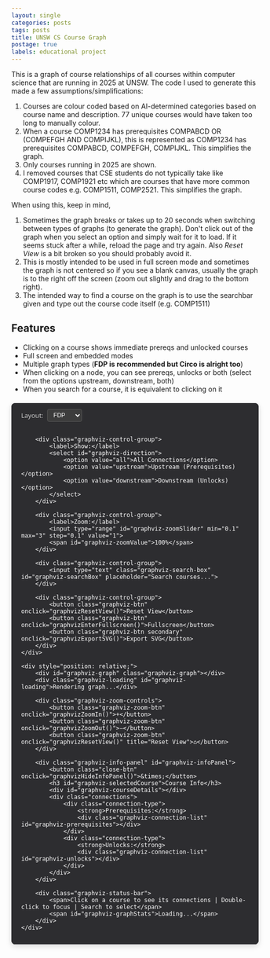 ```yaml
---
layout: single
categories: posts
tags: posts
title: UNSW CS Course Graph
postage: true
labels: educational project
---
```


This is a graph of course relationships of all courses within computer science that are running in 2025 at UNSW. The code I used to generate this made a few assumptions/simplifications:

1. Courses are colour coded based on AI-determined categories based on course name and description. 77 unique courses would have taken too long to manually colour.
2. When a course COMP1234 has prerequisites COMPABCD OR (COMPEFGH AND COMPIJKL), this is represented as COMP1234 has prerequisites COMPABCD, COMPEFGH, COMPIJKL. This simplifies the graph.
3. Only courses running in 2025 are shown.
4. I removed courses that CSE students do not typically take like COMP1917, COMP1921 etc which are courses that have more common course codes e.g. COMP1511, COMP2521. This simplifies the graph.

When using this, keep in mind,

1. Sometimes the graph breaks or takes up to 20 seconds when switching between types of graphs (to generate the graph). Don't click out of the graph when you select an option and simply wait for it to load. If it seems stuck after a while, reload the page and try again. Also *Reset View* is a bit broken so you should probably avoid it.
2. This is mostly intended to be used in full screen mode and sometimes the graph is not centered so if you see a blank canvas, usually the graph is to the right off the screen (zoom out slightly and drag to the bottom right).
3. The intended way to find a course on the graph is to use the searchbar given and type out the course code itself (e.g. COMP1511)

## Features

* Clicking on a course shows immediate prereqs and unlocked courses
* Full screen and embedded modes
* Multiple graph types (**FDP is recommended but Circo is alright too**)
* When clicking on a node, you can see prereqs, unlocks or both (select from the options upstream, downstream, both)
* When you search for a course, it is equivalent to clicking on it

<style>
.graphviz-container {
    font-family: 'Segoe UI', Tahoma, Geneva, Verdana, sans-serif;
    margin: 20px 0;
    background: #1e1e1e;
    color: #fff;
    border-radius: 8px;
    overflow: hidden;
    box-shadow: 0 4px 12px rgba(0,0,0,0.15);
}

.graphviz-toolbar {
    background: #2d2d30;
    padding: 12px 20px;
    border-bottom: 1px solid #3e3e42;
    display: flex;
    align-items: center;
    gap: 15px;
    flex-wrap: wrap;
}

.graphviz-control-group {
    display: flex;
    align-items: center;
    gap: 8px;
}

.graphviz-control-group label {
    font-size: 13px;
    color: #cccccc;
    white-space: nowrap;
}

.graphviz-container select, .graphviz-container input[type="range"] {
    background: #3c3c3c;
    color: #fff;
    border: 1px solid #555;
    border-radius: 4px;
    padding: 4px 8px;
    font-size: 12px;
}

.graphviz-container select:focus, .graphviz-container input:focus {
    outline: none;
    border-color: #007acc;
}

.graphviz-search-box {
    background: #3c3c3c;
    border: 1px solid #555;
    border-radius: 4px;
    padding: 6px 10px;
    color: #fff;
    font-size: 12px;
    width: 200px;
}

.graphviz-info-panel {
    position: absolute;
    top: 70px;
    right: 20px;
    background: rgba(45, 45, 48, 0.95);
    border: 1px solid #3e3e42;
    border-radius: 6px;
    padding: 15px;
    max-width: 300px;
    backdrop-filter: blur(10px);
    display: none;
    z-index: 1000;
}

.graphviz-info-panel .close-btn {
    position: absolute;
    top: 10px;
    right: 15px;
    background: none;
    border: none;
    color: #cccccc;
    font-size: 18px;
    cursor: pointer;
    width: 20px;
    height: 20px;
    display: flex;
    align-items: center;
    justify-content: center;
}

.graphviz-info-panel .close-btn:hover {
    color: #fff;
    background: rgba(255,255,255,0.1);
    border-radius: 3px;
}

.graphviz-info-panel h3 {
    margin: 0 0 10px 0;
    color: #4fc3f7;
    font-size: 16px;
    padding-right: 25px;
}

.graphviz-info-panel .connections {
    margin-top: 10px;
}

.graphviz-info-panel .connection-type {
    margin: 8px 0;
    font-size: 13px;
}

.graphviz-info-panel .connection-type strong {
    color: #81c784;
}

.graphviz-connection-list {
    display: flex;
    flex-wrap: wrap;
    gap: 6px;
    margin-top: 5px;
}

.graphviz-connection-item {
    background: #4a4a4a;
    padding: 3px 8px;
    border-radius: 12px;
    font-size: 11px;
    color: #e0e0e0;
    cursor: pointer;
}

.graphviz-connection-item:hover {
    background: #5a5a5a;
}

.graphviz-graph {
    width: 100%;
    height: 600px;
    background: #fafafa;
    position: relative;
    overflow: hidden;
}

.graphviz-zoom-controls {
    position: absolute;
    bottom: 20px;
    left: 20px;
    display: flex;
    flex-direction: column;
    gap: 5px;
    z-index: 1000;
}

.graphviz-zoom-btn {
    background: rgba(45, 45, 48, 0.9);
    border: 1px solid #555;
    color: #fff;
    width: 35px;
    height: 35px;
    border-radius: 4px;
    cursor: pointer;
    display: flex;
    align-items: center;
    justify-content: center;
    font-size: 18px;
    font-weight: bold;
}

.graphviz-zoom-btn:hover {
    background: rgba(55, 55, 58, 0.9);
}

.graphviz-loading {
    position: absolute;
    top: 50%;
    left: 50%;
    transform: translate(-50%, -50%);
    color: #666;
    font-size: 16px;
}

.graphviz-highlighted {
    filter: drop-shadow(0 0 8px #4fc3f7) !important;
}

.graphviz-dimmed {
    opacity: 0.3 !important;
}

.graphviz-status-bar {
    background: #2d2d30;
    padding: 8px 20px;
    border-top: 1px solid #3e3e42;
    font-size: 12px;
    color: #cccccc;
    display: flex;
    justify-content: space-between;
}

.graphviz-btn {
    background: #0e639c;
    color: #fff;
    border: none;
    padding: 6px 12px;
    border-radius: 4px;
    cursor: pointer;
    font-size: 12px;
}

.graphviz-btn:hover {
    background: #0a4d7a;
}

.graphviz-btn.secondary {
    background: #5a5a5a;
}

.graphviz-btn.secondary:hover {
    background: #6a6a6a;
}

/* Fullscreen styles */
.graphviz-fullscreen-overlay {
    position: fixed;
    top: 0;
    left: 0;
    width: 100vw;
    height: 100vh;
    background: #1e1e1e;
    z-index: 10000;
    display: none;
    flex-direction: column;
}

.graphviz-fullscreen-overlay .graphviz-toolbar {
    flex-shrink: 0;
}

.graphviz-fullscreen-overlay .graphviz-graph {
    flex: 1;
    height: auto;
}

.graphviz-fullscreen-overlay .graphviz-info-panel {
    top: 80px;
}

.graphviz-exit-fullscreen {
    position: absolute;
    top: 20px;
    right: 20px;
    background: rgba(45, 45, 48, 0.9);
    border: 1px solid #555;
    color: #fff;
    padding: 8px 12px;
    border-radius: 4px;
    cursor: pointer;
    z-index: 10001;
}

.graphviz-exit-fullscreen:hover {
    background: rgba(55, 55, 58, 0.9);
}
</style>

<div class="graphviz-container">
    <div class="graphviz-toolbar">
        <div class="graphviz-control-group">
            <label>Layout:</label>
            <select id="graphviz-layoutEngine">
                <option value="fdp">FDP</option>
                <option value="circo">Circo</option>
                <option value="dot">Dot</option>
                <option value="neato">Neato</option>
                <option value="sfdp">SFDP</option>
                <option value="twopi">Twopi</option>
            </select>
        </div>
        
        <div class="graphviz-control-group">
            <label>Show:</label>
            <select id="graphviz-direction">
                <option value="all">All Connections</option>
                <option value="upstream">Upstream (Prerequisites)</option>
                <option value="downstream">Downstream (Unlocks)</option>
            </select>
        </div>

        <div class="graphviz-control-group">
            <label>Zoom:</label>
            <input type="range" id="graphviz-zoomSlider" min="0.1" max="3" step="0.1" value="1">
            <span id="graphviz-zoomValue">100%</span>
        </div>

        <div class="graphviz-control-group">
            <input type="text" class="graphviz-search-box" id="graphviz-searchBox" placeholder="Search courses...">
        </div>

        <div class="graphviz-control-group">
            <button class="graphviz-btn" onclick="graphvizResetView()">Reset View</button>
            <button class="graphviz-btn" onclick="graphvizEnterFullscreen()">Fullscreen</button>
            <button class="graphviz-btn secondary" onclick="graphvizExportSVG()">Export SVG</button>
        </div>
    </div>

    <div style="position: relative;">
        <div id="graphviz-graph" class="graphviz-graph"></div>
        <div class="graphviz-loading" id="graphviz-loading">Rendering graph...</div>
        
        <div class="graphviz-zoom-controls">
            <button class="graphviz-zoom-btn" onclick="graphvizZoomIn()">+</button>
            <button class="graphviz-zoom-btn" onclick="graphvizZoomOut()">−</button>
            <button class="graphviz-zoom-btn" onclick="graphvizResetView()" title="Reset View">⌂</button>
        </div>

        <div class="graphviz-info-panel" id="graphviz-infoPanel">
            <button class="close-btn" onclick="graphvizHideInfoPanel()">&times;</button>
            <h3 id="graphviz-selectedCourse">Course Info</h3>
            <div id="graphviz-courseDetails"></div>
            <div class="connections">
                <div class="connection-type">
                    <strong>Prerequisites:</strong>
                    <div class="graphviz-connection-list" id="graphviz-prerequisites"></div>
                </div>
                <div class="connection-type">
                    <strong>Unlocks:</strong>
                    <div class="graphviz-connection-list" id="graphviz-unlocks"></div>
                </div>
            </div>
        </div>

        <div class="graphviz-status-bar">
            <span>Click on a course to see its connections | Double-click to focus | Search to select</span>
            <span id="graphviz-graphStats">Loading...</span>
        </div>
    </div>
</div>

<!-- Fullscreen overlay -->
<div class="graphviz-fullscreen-overlay" id="graphviz-fullscreenOverlay">
    <button class="graphviz-exit-fullscreen" onclick="graphvizExitFullscreen()">Exit Fullscreen</button>
    <div class="graphviz-toolbar">
        <div class="graphviz-control-group">
            <label>Layout:</label>
            <select id="graphviz-layoutEngine-fs">
                <option value="fdp">FDP</option>
                <option value="circo">Circo</option>
                <option value="dot">Dot</option>
                <option value="neato">Neato</option>
                <option value="sfdp">SFDP</option>
                <option value="twopi">Twopi</option>
            </select>
        </div>
        
        <div class="graphviz-control-group">
            <label>Show:</label>
            <select id="graphviz-direction-fs">
                <option value="all">All Connections</option>
                <option value="upstream">Upstream (Prerequisites)</option>
                <option value="downstream">Downstream (Unlocks)</option>
            </select>
        </div>

        <div class="graphviz-control-group">
            <label>Zoom:</label>
            <input type="range" id="graphviz-zoomSlider-fs" min="0.1" max="3" step="0.1" value="1">
            <span id="graphviz-zoomValue-fs">100%</span>
        </div>

        <div class="graphviz-control-group">
            <input type="text" class="graphviz-search-box" id="graphviz-searchBox-fs" placeholder="Search courses...">
        </div>

        <div class="graphviz-control-group">
            <button class="graphviz-btn" onclick="graphvizResetView()">Reset View</button>
            <button class="graphviz-btn secondary" onclick="graphvizExportSVG()">Export SVG</button>
        </div>
    </div>
    
    <div style="position: relative; flex: 1;">
        <div id="graphviz-graph-fs" class="graphviz-graph"></div>
        <div class="graphviz-loading" id="graphviz-loading-fs">Rendering graph...</div>
        
        <div class="graphviz-zoom-controls">
            <button class="graphviz-zoom-btn" onclick="graphvizZoomIn()">+</button>
            <button class="graphviz-zoom-btn" onclick="graphvizZoomOut()">−</button>
            <button class="graphviz-zoom-btn" onclick="graphvizResetView()" title="Reset View">⌂</button>
        </div>

        <div class="graphviz-info-panel" id="graphviz-infoPanel-fs">
            <button class="close-btn" onclick="graphvizHideInfoPanel()">&times;</button>
            <h3 id="graphviz-selectedCourse-fs">Course Info</h3>
            <div id="graphviz-courseDetails-fs"></div>
            <div class="connections">
                <div class="connection-type">
                    <strong>Prerequisites:</strong>
                    <div class="graphviz-connection-list" id="graphviz-prerequisites-fs"></div>
                </div>
                <div class="connection-type">
                    <strong>Unlocks:</strong>
                    <div class="graphviz-connection-list" id="graphviz-unlocks-fs"></div>
                </div>
            </div>
        </div>

        <div class="graphviz-status-bar">
            <span>Click on a course to see its connections | Double-click to focus | Search to select</span>
            <span id="graphviz-graphStats-fs">Loading...</span>
        </div>
    </div>
</div>

<script src="https://cdnjs.cloudflare.com/ajax/libs/d3/7.8.5/d3.min.js"></script>
<script src="https://cdnjs.cloudflare.com/ajax/libs/d3-graphviz/5.4.0/d3-graphviz.min.js"></script>
<script>
(function() {
    let graphvizInstance;
    let graphvizInstanceFS;
    let graphvizSelectedNode = null;
    let graphvizConnections = {};
    let graphvizZoomLevel = 1;
    let graphvizCurrentLayout = 'fdp';
    let graphvizIsFullscreen = false;

    // Complete course data from the document
    const graphvizCourseData = {
        nodes: {
            // Foundational CS & Core Programming (Sky Blue)
            "COMP1010": { color: "#87CEEB", label: "COMP1010\\nArt of Computing" },
            "COMP1511": { color: "#87CEEB", label: "COMP1511\\nProg Fundamentals" },
            "COMP1531": { color: "#87CEEB", label: "COMP1531\\nSoftware Eng Fund." },
            "COMP2511": { color: "#87CEEB", label: "COMP2511\\nOO Design & Prog" },
            "COMP2521": { color: "#87CEEB", label: "COMP2521\\nData Struct & Algo" },

            // Software Engineering & Development (Light Salmon)
            "COMP2041": { color: "#FFA07A", label: "COMP2041\\nSoftware Construction" },
            "COMP3900": { color: "#FFA07A", label: "COMP3900\\nComp Sci Project" },
            "COMP3901": { color: "#FFA07A", label: "COMP3901\\nSpecial Project A" },
            "COMP3902": { color: "#FFA07A", label: "COMP3902\\nSpecial Project B" },
            "COMP4920": { color: "#FFA07A", label: "COMP4920\\nProf Issues IT" },
            "COMP6080": { color: "#FFA07A", label: "COMP6080\\nWeb Front-End Prog" },
            "COMP6452": { color: "#FFA07A", label: "COMP6452\\nSoftware Arch Blockchain" },
            "COMP6771": { color: "#FFA07A", label: "COMP6771\\nAdv C++ Prog" },
            "COMP6991": { color: "#FFA07A", label: "COMP6991\\nMod Prog Rust" },
            "COMP9321": { color: "#FFA07A", label: "COMP9321\\nData Services Eng" },

            // Computer Systems & Networks (Peru)
            "COMP1521": { color: "#CD853F", label: "COMP1521\\nComp Sys Fund" },
            "COMP2121": { color: "#CD853F", label: "COMP2121\\nDig Circ & Sys" },
            "COMP3142": { color: "#CD853F", label: "COMP3142\\nSoftware Test & QA" },
            "COMP3211": { color: "#CD853F", label: "COMP3211\\nComp Architecture" },
            "COMP3222": { color: "#CD853F", label: "COMP3222\\nDig Circ & Sys" },
            "COMP3231": { color: "#CD853F", label: "COMP3231\\nOperating Systems" },
            "COMP3331": { color: "#CD853F", label: "COMP3331\\nComp Net & Apps" },
            "COMP3601": { color: "#CD853F", label: "COMP3601\\nDesign Project A" },
            "COMP3891": { color: "#CD853F", label: "COMP3891\\nExtended OS" },
            "COMP4601": { color: "#CD853F", label: "COMP4601\\nDesign Project B" },
            "COMP6420": { color: "#CD853F", label: "COMP6420\\nHardware Security" },
            "COMP9242": { color: "#CD853F", label: "COMP9242\\nAdv Operating Systems" },
            "COMP9334": { color: "#CD853F", label: "COMP9334\\nCap Plan Comp Sys & Net" },

            // Algorithms and Theory (Olive Drab)
            "COMP3121": { color: "#6B8E23", label: "COMP3121\\nAlgo Design & Analysis" },
            "COMP3131": { color: "#6B8E23", label: "COMP3131\\nProg Lang & Compilers" },
            "COMP3153": { color: "#6B8E23", label: "COMP3153\\nAlgo Verification" },
            "COMP3161": { color: "#6B8E23", label: "COMP3161\\nConcepts Prog Lang" },
            "COMP3821": { color: "#6B8E23", label: "COMP3821\\nExt Algo Design & Analysis" },
            "COMP4128": { color: "#6B8E23", label: "COMP4128\\nProg Challenges" },
            "COMP4141": { color: "#6B8E23", label: "COMP4141\\nTheory of Comp" },
            "COMP4161": { color: "#6B8E23", label: "COMP4161\\nAdv Software Verification" },
            "COMP6131": { color: "#6B8E23", label: "COMP6131\\nSoftware Security Analysis" },
            "COMP9727": { color: "#6B8E23", label: "COMP9727\\nRecommender Systems" },

            // AI and Data Science (Orchid)
            "COMP3311": { color: "#DA70D6", label: "COMP3311\\nDatabase Systems" },
            "COMP3411": { color: "#DA70D6", label: "COMP3411\\nArtificial Intelligence" },
            "COMP3421": { color: "#DA70D6", label: "COMP3421\\nComputer Graphics" },
            "COMP3431": { color: "#DA70D6", label: "COMP3431\\nRobotic Software Arch" },
            "COMP3511": { color: "#DA70D6", label: "COMP3511\\nHCI" },
            "COMP4418": { color: "#DA70D6", label: "COMP4418\\nKnow Rep & Reasoning" },
            "COMP6713": { color: "#DA70D6", label: "COMP6713\\nNat Language Proc" },
            "COMP6714": { color: "#DA70D6", label: "COMP6714\\nInfo Ret & Web Search" },
            "COMP9312": { color: "#DA70D6", label: "COMP9312\\nData Analysis for Graphs" },
            "COMP9313": { color: "#DA70D6", label: "COMP9313\\nBig Data Mgmt" },
            "COMP9315": { color: "#DA70D6", label: "COMP9315\\nDB Sys Implementation" },
            "COMP9319": { color: "#DA70D6", label: "COMP9319\\nWeb Data Comp & Search" },
            "COMP9417": { color: "#DA70D6", label: "COMP9417\\nML & Data Mining" },
            "COMP9418": { color: "#DA70D6", label: "COMP9418\\nAdv Stat ML" },
            "COMP9444": { color: "#DA70D6", label: "COMP9444\\nNN & Deep Learning" },
            "COMP9517": { color: "#DA70D6", label: "COMP9517\\nComputer Vision" },

            // Security (Medium Orchid)
            "COMP1337": { color: "#9370DB", label: "COMP1337\\nFoundational Cyber Security" },
            "COMP1939": { color: "#9370DB", label: "COMP1939\\nCyber Sec Wksp 1" },
            "COMP3441": { color: "#9370DB", label: "COMP3441\\nSec Eng & Cyber Sec" },
            "COMP6441": { color: "#9370DB", label: "COMP6441\\nSec Eng & Cyber Sec" },
            "COMP6841": { color: "#9370DB", label: "COMP6841\\nExt Sec Eng & Cyber Sec" },
            "COMP6443": { color: "#9370DB", label: "COMP6443\\nWeb App Sec & Test" },
            "COMP6445": { color: "#9370DB", label: "COMP6445\\nDigital Forensics" },
            "COMP6447": { color: "#9370DB", label: "COMP6447\\nSys & Software Sec Assess" },
            "COMP6448": { color: "#9370DB", label: "COMP6448\\nSec Eng Masterclass" },
            "COMP6453": { color: "#9370DB", label: "COMP6453\\nApplied Cryptography" },
            "COMP6843": { color: "#9370DB", label: "COMP6843\\nExt Web App Sec & Test" },
            "COMP6845": { color: "#9370DB", label: "COMP6845\\nExt Digital Forensics" },
            "COMP9301": { color: "#9370DB", label: "COMP9301\\nCyber Security Project" },
            "COMP9302": { color: "#9370DB", label: "COMP9302\\nCyber Security Project B" },
            "COMP9447": { color: "#9370DB", label: "COMP9447\\nSec Eng Workshop" },
            "COMP4336": { color: "#9370DB", label: "COMP4336\\nMobile Data Networking" },
            "COMP4337": { color: "#9370DB", label: "COMP4337\\nSec Fixed & Wireless Net" },
            "COMP6733": { color: "#9370DB", label: "COMP6733\\nIoT Exp Design Studio" },

            // Thesis (Light Blue)
            "COMP4951": { color: "#ADD8E6", label: "COMP4951\\nResearch Thesis A" },
            "COMP4952": { color: "#ADD8E6", label: "COMP4952\\nResearch Thesis B" },
            "COMP4953": { color: "#ADD8E6", label: "COMP4953\\nResearch Thesis C" },
            "COMP4961": { color: "#ADD8E6", label: "COMP4961\\nComp Sci Thesis A" },
            "COMP4962": { color: "#ADD8E6", label: "COMP4962\\nComp Sci Thesis B" },
            "COMP4963": { color: "#ADD8E6", label: "COMP4963\\nComp Sci Thesis C" },

            // External Dependencies (Light Grey)
            "MATH1081": { color: "#D3D3D3", label: "MATH1081\\nDiscrete Math" },
            "MATH2400": { color: "#D3D3D3", label: "MATH2400\\nEng Math 3A" },
            "MATH5836": { color: "#D3D3D3", label: "MATH5836\\nData Mining & ML" },
            "ELEC2141": { color: "#D3D3D3", label: "ELEC2141\\nDig Circuit Design" },
            "ELEC2142": { color: "#D3D3D3", label: "ELEC2142\\nEmbed Sys Design" },
            "DPST1091": { color: "#D3D3D3", label: "DPST1091\\nProg Fund (Adv)" },
            "DPST1092": { color: "#D3D3D3", label: "DPST1092\\nData Struct & Algo (Adv)" },
            "MTRN2500": { color: "#D3D3D3", label: "MTRN2500\\nComp for Mechatronics" },
            "MTRN3500": { color: "#D3D3D3", label: "MTRN3500\\nRobotics & Mechatronics Design" },
            "DESN2000": { color: "#D3D3D3", label: "DESN2000\\nEng Design 2" }
        },
        
        // All edges from the complete DOT file
        edges: [
            ["COMP1511", "COMP1521"], ["DPST1091", "COMP1521"],
            ["COMP1511", "COMP1531"], ["DPST1091", "COMP1531"],
            ["COMP1337", "COMP1939"],
            ["COMP1511", "COMP2041"],
            ["COMP1531", "COMP2511"], ["COMP2521", "COMP2511"],
            ["COMP1511", "COMP2521"], ["COMP2521", "COMP3121"],
            ["COMP2511", "COMP3131"],
            ["COMP1531", "COMP3142"], ["COMP2511", "COMP3142"], ["COMP2521", "COMP3142"],
            ["MATH1081", "COMP3153"],
            ["COMP2521", "COMP3161"],
            ["COMP3222", "COMP3211"], ["ELEC2141", "COMP3211"],
            ["COMP2121", "COMP3222"], ["COMP1521", "COMP3222"], ["DPST1092", "COMP3222"],
            ["COMP1521", "COMP3231"], ["DPST1092", "COMP3231"], ["COMP2121", "COMP3231"], ["ELEC2142", "COMP3231"], ["COMP2521", "COMP3231"],
            ["COMP2521", "COMP3311"],
            ["COMP2521", "COMP3331"], ["MTRN2500", "COMP3331"],
            ["COMP2521", "COMP3411"],
            ["COMP2511", "COMP3421"],
            ["COMP2521", "COMP3431"],
            ["DESN2000", "COMP3601"], ["COMP2121", "COMP3601"], ["COMP3222", "COMP3601"],
            ["COMP2521", "COMP3821"], ["MATH1081", "COMP3821"],
            ["COMP1521", "COMP3891"], ["COMP2121", "COMP3891"], ["COMP2521", "COMP3891"],
            ["COMP1531", "COMP3900"], ["COMP2521", "COMP3900"],
            ["COMP3821", "COMP4128"], ["COMP3121", "COMP4128"],
            ["MATH1081", "COMP4141"], ["COMP2521", "COMP4141"],
            ["COMP3331", "COMP4336"],
            ["COMP3331", "COMP4337"],
            ["COMP3411", "COMP4418"],
            ["COMP3211", "COMP4601"], ["COMP3601", "COMP4601"],
            ["COMP4951", "COMP4952"],
            ["COMP4952", "COMP4953"],
            ["COMP4961", "COMP4962"],
            ["COMP4962", "COMP4963"],
            ["COMP1531", "COMP6080"], ["COMP2521", "COMP6080"],
            ["MATH1081", "COMP6131"], ["COMP6771", "COMP6131"], ["COMP2521", "COMP6131"],
            ["COMP1521", "COMP6420"], ["COMP3222", "COMP6420"], ["ELEC2141", "COMP6420"],
            ["COMP6441", "COMP6443"], ["COMP6841", "COMP6443"], ["COMP3441", "COMP6443"],
            ["COMP3441", "COMP6445"], ["COMP6441", "COMP6445"], ["COMP6841", "COMP6445"],
            ["COMP6841", "COMP6447"], ["COMP6441", "COMP6447"], ["COMP3441", "COMP6447"], ["COMP1337", "COMP6447"],
            ["COMP6841", "COMP6448"], ["COMP6441", "COMP6448"], ["COMP1337", "COMP6448"],
            ["COMP1531", "COMP6452"], ["COMP2521", "COMP6452"],
            ["COMP2521", "COMP6453"], ["MATH1081", "COMP6453"], ["MATH2400", "COMP6453"],
            ["MATH1081", "COMP6713"], ["COMP3411", "COMP6713"], ["COMP9444", "COMP6713"],
            ["MATH1081", "COMP6714"], ["COMP1531", "COMP6714"], ["COMP2041", "COMP6714"], ["COMP2521", "COMP6714"],
            ["COMP3331", "COMP6733"],
            ["COMP2511", "COMP6771"],
            ["COMP2521", "COMP6841"],
            ["COMP6441", "COMP6843"], ["COMP6841", "COMP6843"], ["COMP3441", "COMP6843"], ["COMP1337", "COMP6843"],
            ["COMP3441", "COMP6845"], ["COMP6441", "COMP6845"], ["COMP6841", "COMP6845"], ["COMP1337", "COMP6845"],
            ["COMP2521", "COMP6991"],
            ["COMP3231", "COMP9242"], ["COMP3891", "COMP9242"],
            ["COMP6441", "COMP9301"], ["COMP6841", "COMP9301"], ["COMP1337", "COMP9301"], ["COMP6443", "COMP9301"], ["COMP6843", "COMP9301"], ["COMP6445", "COMP9301"], ["COMP6845", "COMP9301"], ["COMP6447", "COMP9301"],
            ["COMP6441", "COMP9302"], ["COMP6841", "COMP9302"], ["COMP1337", "COMP9302"], ["COMP6443", "COMP9302"], ["COMP6843", "COMP9302"], ["COMP6445", "COMP9302"], ["COMP6845", "COMP9302"], ["COMP6447", "COMP9302"],
            ["COMP2521", "COMP9312"], ["COMP3311", "COMP9312"],
            ["COMP2521", "COMP9313"], ["COMP3311", "COMP9313"],
            ["COMP2521", "COMP9315"], ["COMP3311", "COMP9315"],
            ["COMP2521", "COMP9319"],
            ["COMP1531", "COMP9321"], ["COMP2041", "COMP9321"], ["COMP3311", "COMP9321"],
            ["COMP1511", "COMP9334"], ["DPST1091", "COMP9334"],
            ["MATH1081", "COMP9417"], ["COMP1531", "COMP9417"], ["COMP2041", "COMP9417"], ["COMP2521", "COMP9417"],
            ["MATH5836", "COMP9418"], ["COMP9417", "COMP9418"],
            ["COMP2521", "COMP9444"], ["MTRN3500", "COMP9444"],
            ["COMP6441", "COMP9447"], ["COMP6841", "COMP9447"], ["COMP3441", "COMP9447"],
            ["COMP2521", "COMP9517"],
            ["COMP2521", "COMP9727"]
        ]
    };

    function graphvizGetCurrentContainer() {
        return graphvizIsFullscreen ? 'fs' : '';
    }

    function graphvizGetElementId(baseId) {
        const suffix = graphvizGetCurrentContainer();
        return suffix ? `${baseId}-${suffix}` : baseId;
    }

    function graphvizGenerateDOT(layout = 'fdp') {
        let dot = `digraph CoursePrerequisites {
    esep="0.3";
    sep="0.2";
    overlap="false";
    mindist="1.0";
    len="1.5";
    splines="true";
    layout=${layout};
    
    node [style="filled,rounded", shape=box, fontname="Arial", fixedsize=false, width="2.0", height="1.0"];
    edge [arrowhead=vee, penwidth=1.0];

`;

        // Add nodes
        Object.keys(graphvizCourseData.nodes).forEach(nodeId => {
            const node = graphvizCourseData.nodes[nodeId];
            dot += `    "${nodeId}" [fillcolor="${node.color}", label="${node.label}"];\n`;
        });

        dot += '\n';

        // Add edges
        graphvizCourseData.edges.forEach(([from, to]) => {
            dot += `    "${from}" -> "${to}";\n`;
        });

        dot += '}';
        return dot;
    }

    function graphvizInitialize() {
        document.getElementById(graphvizGetElementId('graphviz-loading')).style.display = 'block';
        
        const graphContainer = graphvizIsFullscreen ? "#graphviz-graph-fs" : "#graphviz-graph";
        const instance = d3.select(graphContainer).graphviz()
            .transition(function () {
                return d3.transition("main").ease(d3.easeLinear).duration(500);
            })
            .on("initEnd", function() {
                document.getElementById(graphvizGetElementId('graphviz-loading')).style.display = 'none';
                graphvizUpdateStats();
            });
        
        if (graphvizIsFullscreen) {
            graphvizInstanceFS = instance;
        } else {
            graphvizInstance = instance;
        }
        
        graphvizParseConnections();
        graphvizUpdateGraph();
    }

    function graphvizUpdateGraph() {
        const layoutSelect = document.getElementById(graphvizGetElementId('graphviz-layoutEngine'));
        const layout = layoutSelect ? layoutSelect.value : 'fdp';
        graphvizCurrentLayout = layout;
        
        document.getElementById(graphvizGetElementId('graphviz-loading')).style.display = 'block';
        
        const dotContent = graphvizGenerateDOT(layout);
        const instance = graphvizIsFullscreen ? graphvizInstanceFS : graphvizInstance;
        
        if (instance) {
            instance.renderDot(dotContent);
        }
        
        setTimeout(() => {
            graphvizAddInteractivity();
            document.getElementById(graphvizGetElementId('graphviz-loading')).style.display = 'none';
            graphvizUpdateStats();
        }, 800);
    }

    function graphvizParseConnections() {
        graphvizConnections = {};
        
        // Initialize all nodes
        Object.keys(graphvizCourseData.nodes).forEach(nodeId => {
            graphvizConnections[nodeId] = { prerequisites: [], unlocks: [] };
        });
        
        // Parse edges
        graphvizCourseData.edges.forEach(([from, to]) => {
            if (graphvizConnections[from] && graphvizConnections[to]) {
                graphvizConnections[from].unlocks.push(to);
                graphvizConnections[to].prerequisites.push(from);
            }
        });
    }

    function graphvizAddInteractivity() {
        const graphSelector = graphvizIsFullscreen ? '#graphviz-graph-fs .node' : '#graphviz-graph .node';
        const graphContainer = graphvizIsFullscreen ? '#graphviz-graph-fs' : '#graphviz-graph';
        
        d3.selectAll(graphSelector).on('click', function(event, d) {
            const nodeId = d3.select(this).select('title').text();
            graphvizShowNodeInfo(nodeId, this);
            graphvizHighlightConnections(nodeId);
            event.stopPropagation();
        });

        d3.select(graphContainer).on('click', function() {
            graphvizClearHighlights();
            graphvizHideInfoPanel();
        });

        const searchBox = document.getElementById(graphvizGetElementId('graphviz-searchBox'));
        if (searchBox) {
            searchBox.addEventListener('input', function(e) {
                graphvizSearchNodes(e.target.value);
            });
        }
    }

    function graphvizShowNodeInfo(nodeId, nodeElement) {
        graphvizSelectedNode = nodeId;
        const panel = document.getElementById(graphvizGetElementId('graphviz-infoPanel'));
        const courseName = document.getElementById(graphvizGetElementId('graphviz-selectedCourse'));
        const details = document.getElementById(graphvizGetElementId('graphviz-courseDetails'));
        const prerequisites = document.getElementById(graphvizGetElementId('graphviz-prerequisites'));
        const unlocks = document.getElementById(graphvizGetElementId('graphviz-unlocks'));

        const nodeData = graphvizCourseData.nodes[nodeId];
        const labelParts = nodeData ? nodeData.label.split('\\n') : [nodeId];
        const code = labelParts[0];
        const name = labelParts.slice(1).join(' ') || 'Course';

        if (courseName) courseName.textContent = code || nodeId;
        if (details) details.innerHTML = `<div style="color: #b0b0b0; font-size: 12px;">${name}</div>`;

        const nodeConnections = graphvizConnections[nodeId] || { prerequisites: [], unlocks: [] };
        
        if (prerequisites) {
            prerequisites.innerHTML = '';
            nodeConnections.prerequisites.forEach(prereq => {
                const span = document.createElement('span');
                span.className = 'graphviz-connection-item';
                span.textContent = prereq;
                span.onclick = () => graphvizSearchAndHighlight(prereq);
                prerequisites.appendChild(span);
            });
        }

        if (unlocks) {
            unlocks.innerHTML = '';
            nodeConnections.unlocks.forEach(unlock => {
                const span = document.createElement('span');
                span.className = 'graphviz-connection-item';
                span.textContent = unlock;
                span.onclick = () => graphvizSearchAndHighlight(unlock);
                unlocks.appendChild(span);
            });
        }

        if (panel) panel.style.display = 'block';
    }

    function graphvizHighlightConnections(nodeId) {
        graphvizClearHighlights();
        
        const directionSelect = document.getElementById(graphvizGetElementId('graphviz-direction'));
        const direction = directionSelect ? directionSelect.value : 'all';
        const nodeConnections = graphvizConnections[nodeId] || { prerequisites: [], unlocks: [] };
        
        let nodesToHighlight = [nodeId];
        
        if (direction === 'upstream' || direction === 'all') {
            nodesToHighlight = nodesToHighlight.concat(nodeConnections.prerequisites);
        }
        
        if (direction === 'downstream' || direction === 'all') {
            nodesToHighlight = nodesToHighlight.concat(nodeConnections.unlocks);
        }

        const nodeSelector = graphvizIsFullscreen ? '#graphviz-graph-fs .node' : '#graphviz-graph .node';
        const edgeSelector = graphvizIsFullscreen ? '#graphviz-graph-fs .edge' : '#graphviz-graph .edge';

        // Dim all nodes and edges
        d3.selectAll(nodeSelector).classed('graphviz-dimmed', true);
        d3.selectAll(edgeSelector).classed('graphviz-dimmed', true);

        // Highlight selected nodes
        nodesToHighlight.forEach(connectedId => {
            d3.selectAll(nodeSelector).filter(function() {
                return d3.select(this).select('title').text() === connectedId;
            }).classed('graphviz-dimmed', false).classed('graphviz-highlighted', true);
        });

        // Highlight relevant edges
        d3.selectAll(edgeSelector).filter(function() {
            const title = d3.select(this).select('title').text();
            const [from, to] = title.split('->').map(s => s.trim());
            
            let shouldHighlight = false;
            
            if (direction === 'upstream' || direction === 'all') {
                shouldHighlight = shouldHighlight || (nodesToHighlight.includes(from) && nodesToHighlight.includes(to));
            }
            
            if (direction === 'downstream' || direction === 'all') {
                shouldHighlight = shouldHighlight || (nodesToHighlight.includes(from) && nodesToHighlight.includes(to));
            }
            
            return shouldHighlight;
        }).classed('graphviz-dimmed', false).classed('graphviz-highlighted', true);
    }

    function graphvizClearHighlights() {
        const nodeSelector = graphvizIsFullscreen ? '#graphviz-graph-fs .node, #graphviz-graph-fs .edge' : '#graphviz-graph .node, #graphviz-graph .edge';
        d3.selectAll(nodeSelector).classed('graphviz-highlighted graphviz-dimmed', false);
        graphvizSelectedNode = null;
    }

    function graphvizHideInfoPanel() {
        const panel = document.getElementById(graphvizGetElementId('graphviz-infoPanel'));
        if (panel) panel.style.display = 'none';
    }

    function graphvizSearchNodes(query) {
        graphvizClearHighlights();
        if (!query) return;

        const nodeSelector = graphvizIsFullscreen ? '#graphviz-graph-fs .node' : '#graphviz-graph .node';
        let foundNodes = [];

        d3.selectAll(nodeSelector).each(function() {
            const nodeId = d3.select(this).select('title').text();
            const nodeData = graphvizCourseData.nodes[nodeId];
            const labelText = nodeData ? nodeData.label.toLowerCase() : nodeId.toLowerCase();
            
            if (nodeId.toLowerCase().includes(query.toLowerCase()) || 
                labelText.includes(query.toLowerCase())) {
                d3.select(this).classed('graphviz-highlighted', true);
                foundNodes.push({id: nodeId, element: this});
            }
        });

        // If exactly one course found, simulate clicking on it
        if (foundNodes.length === 1) {
            const found = foundNodes[0];
            graphvizShowNodeInfo(found.id, found.element);
            graphvizHighlightConnections(found.id);
        }
    }

    function graphvizSearchAndHighlight(nodeId) {
        const nodeSelector = graphvizIsFullscreen ? '#graphviz-graph-fs .node' : '#graphviz-graph .node';
        const nodeElement = d3.selectAll(nodeSelector).filter(function() {
            return d3.select(this).select('title').text() === nodeId;
        }).node();
        
        if (nodeElement) {
            graphvizShowNodeInfo(nodeId, nodeElement);
            graphvizHighlightConnections(nodeId);
        }
    }

    function graphvizApplyZoom() {
        const svgSelector = graphvizIsFullscreen ? '#graphviz-graph-fs svg g' : '#graphviz-graph svg g';
        const sliderSelector = graphvizGetElementId('graphviz-zoomSlider');
        const valueSelector = graphvizGetElementId('graphviz-zoomValue');
        
        d3.select(svgSelector).attr('transform', `scale(${graphvizZoomLevel})`);
        
        const slider = document.getElementById(sliderSelector);
        const valueSpan = document.getElementById(valueSelector);
        
        if (slider) slider.value = graphvizZoomLevel;
        if (valueSpan) valueSpan.textContent = Math.round(graphvizZoomLevel * 100) + '%';
    }

    function graphvizUpdateStats() {
        const nodeSelector = graphvizIsFullscreen ? '#graphviz-graph-fs .node' : '#graphviz-graph .node';
        const edgeSelector = graphvizIsFullscreen ? '#graphviz-graph-fs .edge' : '#graphviz-graph .edge';
        
        const nodeCount = d3.selectAll(nodeSelector).size();
        const edgeCount = d3.selectAll(edgeSelector).size();
        
        const statsElement = document.getElementById(graphvizGetElementId('graphviz-graphStats'));
        if (statsElement) {
            statsElement.textContent = `${nodeCount} courses, ${edgeCount} prerequisites`;
        }
    }

    function graphvizSyncControls() {
        // Sync layout
        const normalLayout = document.getElementById('graphviz-layoutEngine');
        const fsLayout = document.getElementById('graphviz-layoutEngine-fs');
        if (normalLayout && fsLayout) {
            if (graphvizIsFullscreen) {
                fsLayout.value = normalLayout.value;
            } else {
                normalLayout.value = fsLayout.value;
            }
        }
        
        // Sync direction
        const normalDirection = document.getElementById('graphviz-direction');
        const fsDirection = document.getElementById('graphviz-direction-fs');
        if (normalDirection && fsDirection) {
            if (graphvizIsFullscreen) {
                fsDirection.value = normalDirection.value;
            } else {
                normalDirection.value = fsDirection.value;
            }
        }
    }

    // Global functions for button clicks
    window.graphvizZoomIn = function() {
        graphvizZoomLevel = Math.min(graphvizZoomLevel * 1.2, 3);
        graphvizApplyZoom();
    };

    window.graphvizZoomOut = function() {
        graphvizZoomLevel = Math.max(graphvizZoomLevel / 1.2, 0.1);
        graphvizApplyZoom();
    };

    window.graphvizResetView = function() {
        graphvizZoomLevel = 1;
        graphvizApplyZoom();
        graphvizClearHighlights();
        graphvizHideInfoPanel();
        const searchBox = document.getElementById(graphvizGetElementId('graphviz-searchBox'));
        if (searchBox) searchBox.value = '';
    };

    window.graphvizHideInfoPanel = function() {
        graphvizHideInfoPanel();
        graphvizClearHighlights();
    };

    window.graphvizEnterFullscreen = function() {
        graphvizIsFullscreen = true;
        graphvizSyncControls();
        document.getElementById('graphviz-fullscreenOverlay').style.display = 'flex';
        document.body.style.overflow = 'hidden';
        
        // Initialize fullscreen instance
        setTimeout(() => {
            graphvizInitialize();
        }, 100);
    };

    window.graphvizExitFullscreen = function() {
        graphvizIsFullscreen = false;
        document.getElementById('graphviz-fullscreenOverlay').style.display = 'none';
        document.body.style.overflow = 'auto';
        graphvizSyncControls();
    };

    window.graphvizExportSVG = function() {
        const svgSelector = graphvizIsFullscreen ? '#graphviz-graph-fs svg' : '#graphviz-graph svg';
        const svgElement = document.querySelector(svgSelector);
        if (svgElement) {
            const serializer = new XMLSerializer();
            const svgString = serializer.serializeToString(svgElement);
            const blob = new Blob([svgString], { type: 'image/svg+xml' });
            const url = URL.createObjectURL(blob);
            
            const a = document.createElement('a');
            a.href = url;
            a.download = 'course-prerequisites.svg';
            a.click();
            
            URL.revokeObjectURL(url);
        }
    };

    // Event listeners for normal view
    function graphvizSetupEventListeners() {
        const layoutEngine = document.getElementById(graphvizGetElementId('graphviz-layoutEngine'));
        const direction = document.getElementById(graphvizGetElementId('graphviz-direction'));
        const zoomSlider = document.getElementById(graphvizGetElementId('graphviz-zoomSlider'));
        
        if (layoutEngine) {
            layoutEngine.addEventListener('change', graphvizUpdateGraph);
        }
        
        if (direction) {
            direction.addEventListener('change', function() {
                if (graphvizSelectedNode) {
                    graphvizHighlightConnections(graphvizSelectedNode);
                }
            });
        }
        
        if (zoomSlider) {
            zoomSlider.addEventListener('input', function(e) {
                graphvizZoomLevel = parseFloat(e.target.value);
                graphvizApplyZoom();
            });
        }
    }

    // Initialize when DOM is ready
    if (document.readyState === 'loading') {
        document.addEventListener('DOMContentLoaded', function() {
            graphvizInitialize();
            graphvizSetupEventListeners();
        });
    } else {
        graphvizInitialize();
        graphvizSetupEventListeners();
    }
})();
</script>


## YAML File With Course Info

Feel free to use this for any projects (but please credit this website for the time taken collecting and cleaning this data):

```yaml
courses:
  COMP1010:
    course_code: COMP1010
    description: This course aims to provide a grounding in computational thinking
      for anyone who wants one. It assumes no previous programming background, but
      does assume that all incoming students have used digital devices, such as tablets
      and smart phones, for a range of tasks (e.g. social networking, reading, essay
      writing, etc.). The course will use Python as the programming medium and use
      real world examples from a variety of domains to motivate understanding.
    offering_terms: Term 1
    prerequisite_raw: 'Exclusion: COMP1511/DPST1091<br/><br/>'
    source_url: https://www.handbook.unsw.edu.au/undergraduate/courses/2025/COMP1010
    title: The Art of Computing
  COMP1337:
    course_code: COMP1337
    description: 'This course provides students with an introduction to the rapidly
      growing field of cyber security. It is suitable for anyone who wishes to understand
      more about this fascinating and rapidly emerging global challenge. The course
      provides an overview of the main aspects of contemporary cyber security, including
      cyber crime, cyber criminals, cyber war, scams, exploitation, human errors and
      mistakes, vulnerabilities, responding to emergencies, sensible risk assessment
      and risk management.

      We consider the question: We can build a bridge that doesn&#39;t fall down;
      why can&#39;t we yet build a system that can&#39;t be hacked? We consider what
      we can learn from established disciplines, including engineering, safety science,
      investment, and military intelligence, that can help us establish the new discipline
      of cyber security.

      This course introduces an engineering-style approach to how we can design, manage,
      and improve secure systems. However students do not have to be engineers to
      take this course, indeed the interactive parts of the course work best when
      we have a multi-disciplinary, diverse range of students. As well as learning
      core cyber security terminology and concepts (such as introductory cryptography,
      the main classes of computer vulnerabilities that hackers exploit, and how to
      analyse risk), students also work in diverse teams to analyse and respond to
      a range of case studies drawn from historical security and security related
      scenarios (such as incident response to emergencies, system design, root cause
      failure analysis).Â'
    offering_terms: Term 1
    prerequisite_raw: 'Prerequisite: Enrolment in 3777 Bachelor of Cyber Security<br/><br/>'
    source_url: https://www.handbook.unsw.edu.au/undergraduate/courses/2025/COMP1337
    title: Foundations of Cyber Security
  COMP1511:
    course_code: COMP1511
    description: 'From recent innovations in AI like self-driving cars to humanoid
      robotics navigating complex environments, leapfrogs in battery technology to
      sequencing the human genome - the world is benefiting and evolving thanks to
      computer systems. At the core of all these systems are computers executing instructions
      to solve exciting problems.

      In this course, you will learn the fundamentals of how we instruct computers
      to solve problems. You will explore the architecture and mechanics of how computers
      operate and how you can translate real-world problems to computer programs that
      solve these problems.

      The concepts you learn will provide a foundation for your future endeavours
      in computing and, we hope, will begin to change the way you think about real-world
      problems.

      This course is an introductory course to the basics of computer programming
      and Computer Science. It is intended as an introduction to studying further
      in Computer Science or related fields. Topics include:

      Fundamental programming conceptsIntroduction to Computer ScienceThe C programming
      language and use of a C compilerProgramming styleProgram design and organisation
      conceptsProgram testing and debugging'
    offering_terms: Term 1, Term 2, Term 3
    prerequisite_raw: No prerequisites specified
    source_url: https://www.handbook.unsw.edu.au/undergraduate/courses/2025/COMP1511
    title: Programming Fundamentals
  COMP1521:
    course_code: COMP1521
    description: This course introduces students to how computer systems are structured
      in terms of basic electronic components, how they are used to implement procedural
      programs, and how they are structured as a collection of software layers. It
      introduces students to low-level software layers such as operating systems,
      and introduces concurrency concepts. The goal is to give students a solid understanding
      of what happens when high-level programs are executed, as a basis for further
      study in important areas of computing such as computer architecture, operating
      systems.
    offering_terms: Term 1, Term 2, Term 3
    prerequisite_raw: 'Prerequisite: COMP1511 or DPST1091 or COMP1911 or COMP1917<br/><br/>'
    source_url: https://www.handbook.unsw.edu.au/undergraduate/courses/2025/COMP1521
    title: Computer Systems Fundamentals
  COMP1531:
    course_code: COMP1531
    description: 'This course teaches students about software engineering principles
      via exposure to the important practice of building correct products in effectively
      functioning teams.

      You will be exposed to agile software practices, team collaboration and effective
      communication through implementing a group project based on agile software methodologies
      that require you to analyse, design, build and deploy a web-based application.
      This course is typically taken soon after completing COMP1511 but could be delayed
      and taken later. It provides essential background for the teamwork and project
      management required in many later courses.'
    offering_terms: Term 1, Term 2, Term 3
    prerequisite_raw: 'Prerequisite: COMP1511 or DPST1091 or COMP1917 or COMP1921<br/><br/>'
    source_url: https://www.handbook.unsw.edu.au/undergraduate/courses/2025/COMP1531
    title: Software Engineering Fundamentals
  COMP1911:
    course_code: COMP1911
    description: 'From recent innovations in AI like self-driving cars to humanoid
      robotics navigating complex environments, leapfrogs in battery technology to
      sequencing the human genome - the world is benefiting and evolving thanks to
      computer systems. At the core of all these systems are computers executing instructions
      to solve exciting problems.

      In this course, you will learn the fundamentals of how we instruct computers
      to solve problems. You will explore the architecture and mechanics of how computers
      operate and how you can translate real-world problems to computer programs that
      solve these problems.

      The concepts you learn will provide a foundation for your future endeavours
      in computing and, we hope, will begin to change the way you think about real-world
      problems.

      This course is an introductory course to the basics of Computer Programming
      and Computer Science. It is intended as an introduction to studying further
      in Computer Science or related fields. Topics include:

      Fundamental programming conceptsIntroduction to Computer ScienceThe C programming
      language and use of a C compilerProgramming styleProgram design and organisation
      conceptsProgram testing and debugging

      Additional Information:

      This course is taught within COMP1511.'
    offering_terms: Term 2, Term 3
    prerequisite_raw: 'Prerequisite: Enrolment in a non-CSE major (no BINF, COMP,
      or SENG)<br/><br/>'
    source_url: https://www.handbook.unsw.edu.au/undergraduate/courses/2025/COMP1911
    title: Computing 1A
  COMP1939:
    course_code: COMP1939
    description: 'This workshop course provides students with a series of practical
      challenges and applied exercises to apply and integrate the cyber security and
      computing knowledge and skills they have mastered in their first year of cyber
      security study.Â Â 

      In this hands-on course, students will learn about and apply practice penetration
      testing, including negotiating terms of engagement, recon, reporting, controls,
      OSInt, exploitation, privilege escalation, lateral movement, and data leakage.
      Students will work in teams - led by experienced mentors and carry out a series
      of penetration testing wargames throughout the term.'
    offering_terms: Term 3
    prerequisite_raw: 'Prerequisite: COMP1337 and enrolment in 3777 Bachelor of Cyber
      Security<br/><br/>'
    source_url: https://www.handbook.unsw.edu.au/undergraduate/courses/2025/COMP1939
    title: Cyber Security Workshop 1 - Penetration Testing
  COMP2041:
    course_code: COMP2041
    description: 'This course is designed for students who have mastered the basics
      of programming. It aims to broaden your knowledge of techniques and tools for
      software construction. It covers: Unix filters, shell scripting and Python (for
      programming), git (for version control), docker (for portable deployment), package
      managers (for configuration and deployment). At the end of this course, you
      should be able to build moderate-sized software systems and configure them so
      that others can download and deploy your work.'
    offering_terms: Term 1, Term 2
    prerequisite_raw: 'Prerequisite: COMP1511 OR DPST1091 OR COMP1917 OR COMP1921<br/><br/>'
    source_url: https://www.handbook.unsw.edu.au/undergraduate/courses/2025/COMP2041
    title: 'Software Construction: Techniques and Tools'
  COMP2511:
    course_code: COMP2511
    description: 'COMP2511 builds on the foundation of first-year CSE courses, and
      begins to answer the questions: &#34;What does good software look like?&#34;
      and &#34;How do you build software that is flexible, reusable and maintainable&#34;.
      The course introduces students to the Object-Oriented Programming paradigm and
      explores how OOP attempts to solve the problem of good software design. Students
      explore fundamental Software Patterns in designing, writing and testing software,
      and how to apply these strategies to both theoretical and real-world problems.
      The course also teaches an appreciation for elegantly written code, problem
      solving and finding well-designed solutions to problems that have longevity
      of software in mind.'
    offering_terms: Term 1, Term 2, Term 3
    prerequisite_raw: 'Prerequisite: COMP1531 AND (COMP2521 OR COMP1927)<br/><br/>'
    source_url: https://www.handbook.unsw.edu.au/undergraduate/courses/2025/COMP2511
    title: Object-Oriented Design & Programming
  COMP2521:
    course_code: COMP2521
    description: 'The aim of this course is to get you toÂ think like a computer scientistÂ .
      This certainly sounds like a noble goal... but what does it really mean? How
      does aÂ scientistÂ , let alone a computer scientist, actually think?

      What many types of scientists try to do is understand natural systems and processes:
      a geologist, for example, tries to understand the structure of the earth; a
      biologist tries to understand living organisms; a chemist tries to understand
      materials and reactions, and so on.

      Computer scientists don&#39;t, as the name might suggest, simply try to understand
      the structure and behaviour of computers, but are more concerned with understanding
      software systems (and the interaction between the software and the hardware
      on which it runs). Also, unlike other scientists, computer scientists frequently
      build the objects that they study.

      The goal of this course is to deepen your understanding of data structures and
      algorithms and how these can be employed effectively in the design of software
      systems. It is an important course in covering a range of core data structures
      and algorithms that will be used in context in later courses. You explore these
      ideas in lectures, tutorials, lab exercises, quizzes and assignments. Assessment
      involves lab exercises, quizzes, assignments and a final exam involving both
      practice and theory. At the end of the course, we want you to be a solid programmer,
      with knowledge of a range of useful data structures and programming techniques,
      and ready to continue with further specialised studies in computing.

      Topics

      This course provides an introduction to the structure, analysis and usage of
      a range of fundamental data types and the core algorithms that operate on them.
      Key topics are:

      RecursionAnalysis of algorithmsAbstract data typesBinary search treesBalanced
      search treesGraphsSorting algorithmsHeapsHashingTries'
    offering_terms: Summer Term, Term 1, Term 2, Term 3
    prerequisite_raw: 'Prerequisite: COMP1511 or DPST1091 or COMP1917 or COMP1921<br/><br/>'
    source_url: https://www.handbook.unsw.edu.au/undergraduate/courses/2025/COMP2521
    title: Data Structures and Algorithms
  COMP3121:
    course_code: COMP3121
    description: 'How would you convince a colleague that your program is correct,
      and that theirs is flawed?

      How do you estimate how long a program will run for, and design test cases to
      find bugs?Can all problems be solved efficiently, or are some problems &#34;too
      hard&#34;?

      In this course, you will learn the building blocks to develop problem-solving
      software in fields as diverse as finance, logistics, policy and entertainment.
      You will apply techniques including divide-and-conquer, greedy selection and
      dynamic programming in order to develop accurate and fast algorithms in contexts
      such as graphs and strings. You will also develop the ability to think critically
      and communicate about algorithms in terms of correctness and efficiency.

      Join us to find out how you can become a better programmer without writing any
      code.'
    offering_terms: Term 1, Term 2, Term 3
    prerequisite_raw: 'Prerequisite: COMP1927 or COMP2521<br/><br/>'
    source_url: https://www.handbook.unsw.edu.au/undergraduate/courses/2025/COMP3121
    title: Algorithm Design and Analysis
  COMP3131:
    course_code: COMP3131
    description: This subject focusses on basic compiler techniques needed to implement
      programming languages in a virtual machine (with emphasis on the compiler front
      end). By writing a compiler in Java to translate a variant of C into Java bytecode,
      you are also expected to gain a good understanding of important fundamental
      principles in object-oriented programming languages and develop further your
      programming and software engineering skills.
    offering_terms: Term 1
    prerequisite_raw: 'Prerequisite: COMP2511 or COMP2911<br/><br/>'
    source_url: https://www.handbook.unsw.edu.au/undergraduate/courses/2025/COMP3131
    title: Programming Languages and Compilers
  COMP3142:
    course_code: COMP3142
    description: 'Software plays an important role in our daily life. It is important
      to construct robust, operational software, especially under limited development
      budget and time constraints. To address this problem, a thorough verification
      and validation process is needed.

      In this course, you will study classic and modern techniques for the automated
      testing and analysis of software systems for reliability, security, and performance.
      Throughout the course, you will gain insight into a spectrum of software quality
      assurance techniques, including but not limited to fuzz testing and symbolic
      execution. These techniques will be not only studied but also applied in real-world
      scenarios, providing practical skills that are highly relevant in the ever-evolving
      landscape of software development.'
    offering_terms: Term 2
    prerequisite_raw: 'Prerequisite: COMP1531, COMP2511 and COMP2521<br/><br/>'
    source_url: https://www.handbook.unsw.edu.au/undergraduate/courses/2025/COMP3142
    title: Software Testing and Quality Assurance
  COMP3153:
    course_code: COMP3153
    description: It is virtually impossible to guarantee the correctness of a system,
      and in turn the absence of bugs by standard software engineering practice such
      as code review, systematic testing and good software design alone. The formal
      methods community has developed various rigorous, mathematically sound techniques
      and tools that allow the automatic analysis of systems and software. The application
      of these fully automatic techniques is typically called algorithmic verification.
      The course will describe several automatic verification techniques, the algorithms
      they are based on, and the tools that support them. We will discuss examples
      to which the techniques have been applied, and provide experience with the use
      of several tools.
    offering_terms: Term 3
    prerequisite_raw: 'Pre-requisite: MATH1081<br/><br/>'
    source_url: https://www.handbook.unsw.edu.au/undergraduate/courses/2025/COMP3153
    title: Algorithmic Verification
  COMP3161:
    course_code: COMP3161
    description: This course discusses and relates a range of programming language
      concepts and paradigms, including imperative, object-oriented, functional, concurrent
      &amp; parallel programming. It covers the theoretical foundations (syntax, operational,
      axiomatic and denotational semantics) as well as practical development and implementation
      aspects (dynamic and strong typing, polymorphism, overloading, automatic memory
      management, and concurrency). Due to the course topics, a variety of programming
      languages will be studied and used. Assignments will be in the programming language
      Haskell, but no previous knowledge of Haskell is assumed.
    offering_terms: Term 3
    prerequisite_raw: 'Prerequisite: COMP2521 or COMP1927<br/><br/>'
    source_url: https://www.handbook.unsw.edu.au/undergraduate/courses/2025/COMP3161
    title: Concepts of Programming Languages
  COMP3211:
    course_code: COMP3211
    description: Computer architecture plays a crucial role in defining and bridging
      the interface between hardware and software in a computer system. It serves
      as the foundation upon which both hardware and software components are designed
      and interact with each other. A study of computer architecture complements the
      study of programming language and algorithm, compiler, and operating system
      on the software side of the interface, and the study of embedded system, FPGA
      and VLSI design on the hardware side of the interface.
    offering_terms: Term 2
    prerequisite_raw: 'Prerequisite: COMP3222 or ELEC2141.<br/><br/>'
    source_url: https://www.handbook.unsw.edu.au/undergraduate/courses/2025/COMP3211
    title: Computer Architecture
  COMP3222:
    course_code: COMP3222
    description: 'This course teaches students the fundamentals of digital design.

      The course introduces the components of digital systems, explains how these
      are described in the VHDL hardware description language and familiarizes the
      student with the implementation of digital circuits using FPGA prototyping boards.

      Â'
    offering_terms: Term 1
    prerequisite_raw: 'Prerequisite: COMP2121 OR COMP1521 OR DPST1092<br/><br/>'
    source_url: https://www.handbook.unsw.edu.au/undergraduate/courses/2025/COMP3222
    title: Digital Circuits and Systems
  COMP3231:
    course_code: COMP3231
    description: 'Operating systems are an essential part of computer systems, so
      a course on operating systems is an essential part of any computer science or
      computer engineering program. This course provides an in-depth understanding
      of the underlying operating systems that students have implicitly relied upon
      when developing applications in the foundational courses within Computer Science
      and Engineering. The knowledge gained will continue to be relevant to your future
      career when developing systems and applications.

      In general terms, the course aims to educate students in the basic concepts,
      components and behaviours of modern monolithic operating systems,Â  including
      the relevant characteristics of hardware. Topics include processes, threads,
      concurrency, file systems, memory management and scheduling.

      Students will apply some of the concepts learnt by implementing parts of a realistic
      teaching operating system.'
    offering_terms: Term 2
    prerequisite_raw: 'Prerequisite: (COMP1521 or DPST1092 or COMP2121 or ELEC2142)
      and (COMP2521 or COMP1927)<br/><br/>'
    source_url: https://www.handbook.unsw.edu.au/undergraduate/courses/2025/COMP3231
    title: Operating Systems
  COMP3311:
    course_code: COMP3311
    description: 'This course aims to explore in depth the practice of developing
      database applications and the theory behind relational database systems. It
      will also give a very brief overview of the technologies used in implementing
      database management systems and the past, present and future of database systems.

      Large data resources are critical to the functioning of just about every significant
      modern computer application. Hence, knowledge of how to manage them is clearly
      important to the IT industry. In the context of further study, COMP3311 also
      provides a foundation for further study in advanced database topics, such asÂ COMP9312Â Graph
      Data Analytics, andÂ COMP9315Â Database Systems Implementation. Database concepts
      are also relevant in courses such asÂ COMP9319Â Web Data Compression and Search
      andÂ COMP6714Â Information Retrieval and Web Search.

      By the end of this course, we want you to be capable of building high-quality
      (correct and efficient) applications based on relational databases, to have
      a sound understanding of issues in managing relational database management systems,
      and an overview of how they work internally.'
    offering_terms: Term 1, Term 2
    prerequisite_raw: 'Prerequisite: COMP2521 or COMP1927<br/><br/>'
    source_url: https://www.handbook.unsw.edu.au/undergraduate/courses/2025/COMP3311
    title: Database Systems
  COMP3331:
    course_code: COMP3331
    description: 'This course is an introductory course on computer networks aimed
      at students with a computer science / electrical engineering background. You
      will focus on common paradigms and protocols used in present data communication.
      Through lectures, in-class activities, labs and assignments, you will learn
      the theory and application of:

      (1) Medium access control, congestion control, flow control, and reliable transmission,

      (2) Addressing and naming,

      (3) Routing and switching,

      (4) Widely used protocols such as Ethernet, IP, TCP, UDP, HTTP, etc.

      (5) Special-purpose networks including content delivery, peer-to-peer, and wireless
      networks, and

      (6) Security threats and standard defensive techniques

      This is a combined undergraduate and postgraduate course.Â The corresponding
      postgraduate course code is COMP9331.'
    offering_terms: Term 1, Term 2, Term 3
    prerequisite_raw: 'Prerequisite: COMP1927 or COMP2521 or MTRN2500<br/><br/>'
    source_url: https://www.handbook.unsw.edu.au/undergraduate/courses/2025/COMP3331
    title: Computer Networks and Applications
  COMP3411:
    course_code: COMP3411
    description: COMP3411 is an introductory course on Artificial Intelligence covering
      fundamental topics such as autonomous agents, knowledge representation, problem
      solving, neural networks, reinforcement learning, optimisation, reasoning under
      uncertainty, vision and language processing.Â The course is taught with an orientation
      towards machine learning and with a view to practical applications of Artificial
      Intelligence using Python. Some AI applications that make use of foundational
      concepts will be demonstrated in lectures and tutorials.
    offering_terms: Term 1, Term 3
    prerequisite_raw: 'Prerequisite: COMP2521 or COMP1927<br/><br/>'
    source_url: https://www.handbook.unsw.edu.au/undergraduate/courses/2025/COMP3411
    title: Artificial Intelligence
  COMP3421:
    course_code: COMP3421
    description: 'In this course, you will delve into the fundamentals and practical
      aspects of Computer Graphics by working with game engines. You will gain knowledge
      and skills in developing 2D, 3D, and Virtual Reality-based graphical objects
      and environments using game engines including Unreal Engine and Unity. Additionally,
      you will understand computer graphics concepts, including lighting, reflection,
      static meshes, 2D Transforms, 3D Transforms, surface, texture maps, materials,
      cameras, object physical behaviors, collision detection, hierarchical modeling
      of objects, shaders, and rendering.

      The objectives of this course are to equip you with the necessary skills to
      work as a computer graphics expert in the industry, specifically in the development
      of optimal graphical interactive environments and game development. Through
      practical experience in computer graphics, you will also acquire the essential
      theoretical foundation that prepares you for a successful career in the industry.'
    offering_terms: Term 3
    prerequisite_raw: 'Prerequisite: COMP2511 or COMP2911<br/><br/>'
    source_url: https://www.handbook.unsw.edu.au/undergraduate/courses/2025/COMP3421
    title: Computer Graphics
  COMP3431:
    course_code: COMP3431
    description: 'An introduction to Intelligent agent design.  Picking actions using
      planning, learning or engineered control.  Both practical and theoretical components.  Practical
      component: Re-implement parts of a real agent architecture on a robot.  Assignment
      based.  Emphasis on engineering a working system.  Theoretical component: Introduction
      to a variety of research agent architectures including classical planning and
      reinforcement learning.  Lecture and lab based.'
    offering_terms: Term 3
    prerequisite_raw: 'Prerequisite: COMP2521 or COMP1927, and a WAM of at least 70<br/><br/>'
    source_url: https://www.handbook.unsw.edu.au/undergraduate/courses/2025/COMP3431
    title: Robotic Software Architecture
  COMP3511:
    course_code: COMP3511
    description: 'The course covers topics related to User Interface Design and Visual
      Design Principles. These topics aim to equip you with the skills necessary to
      design websites, mobile apps, and various software packages. You will learn
      how to apply a User-Centered Design process, which involves data collection
      from users, Requirement Analysis, Design, Prototyping, and Usability Evaluation.
      This process ensures that the final product is tailored to meet users&#39; needs.

      Additionally, the course covers other relevant topics that help you understand
      your users and their needs. These topics include an overview of basic Cognitive
      Capacities, Designing for Accessibility, Internationalization, Levels of Expertise,
      and Collaboration.

      Lastly, the course introduces you to new emerging technologies, such as the
      metaverse, immersive technologies, and smart devices. These technologies require
      special design considerations and will be explored in the course.

      By the end of the course, you will have gained a comprehensive understanding
      of User Interface Design and Visual Design Principles, along with the ability
      to apply User-Centered Design methodologies and adapt products to meet users&#39;
      needs.'
    offering_terms: Term 2
    prerequisite_raw: 'Prerequisite: Completion of 48 UOC<br/><br/>'
    source_url: https://www.handbook.unsw.edu.au/undergraduate/courses/2025/COMP3511
    title: Human Computer Interaction
  COMP3601:
    course_code: COMP3601
    description: In this project-based course, students will be put into groups and
      tasked with carrying out a real-world hardware/software co-design project. Throughout
      the course of the term, students will work over a series of established milestones
      which guide them towards completing a complex engineering challenge. Several
      required parameters for the engineering process, including a budget, will be
      provided to students. As a systems course, COMP3601 brings in and combines and
      contextualizes knowledge from your prior academic career, including skills from
      the software, digital, and electronic domains.
    offering_terms: Term 3
    prerequisite_raw: 'Prerequisite: (DESN2000 OR COMP2121) AND COMP3222<br/><br/>'
    source_url: https://www.handbook.unsw.edu.au/undergraduate/courses/2025/COMP3601
    title: Design Project A
  COMP3821:
    course_code: COMP3821
    description: 'How can a practitioner of algorithms help small-scale producers
      interested in sustainable farming?Â How can you solve strategy games by efficiently
      using computation time and memory?Â What do the relationships between difficult
      problems imply about the existence of feasible solutions to them, from both
      theoretical and practical standpoints?

      In this course, you will learn the building blocks to develop problem-solving
      software in fields as diverse as finance, logistics, policy and entertainment.
      You will apply techniques including divide-and-conquer, greedy selection and
      dynamic programming in order to develop fast and accurate algorithms in contexts
      such as graphs and strings, and study reductions involving linear programming
      and NP-hard problems. You will also develop the ability to think critically
      and communicate about algorithms in terms of correctness and efficiency.

      Join us to become a more effective, persistent and creative problem solver.'
    offering_terms: Term 3
    prerequisite_raw: 'Prerequisite: (Min mark of 70 in COMP1927 or COMP2521) and
      (min mark of 70 in MATH1081 or enrolment in 3785)<br/><br/>'
    source_url: https://www.handbook.unsw.edu.au/undergraduate/courses/2025/COMP3821
    title: Extended Algorithm Design and Analysis
  COMP3891:
    course_code: COMP3891
    description: 'Operating systems are an essential part of computer systems, a course
      on operating systems is an essential part of any computer science or computer
      engineering program. This course provides an in-depth understanding of the underlying
      operating systems that students have implicitly relied upon when developing
      applications in the foundational courses within Computer Science and Engineering.
      The knowledge gained will continue to be relevant to your future career when
      developing systems and applications.

      In general terms, the course aims to educate students in the basic concepts,
      components and behaviours of modern monolithic operating systems, including
      the relevant characteristics of hardware. Topics include processes, threads,
      concurrency, file systems, memory management and scheduling.

      Students will apply some of the concepts learnt by implementing parts of a realistic
      teaching operating system.

      Compared to COMP3231, students in the extended course will attend additional
      advanced lectures, and be required to implement additional components of the
      teaching operating system.'
    offering_terms: Term 2
    prerequisite_raw: 'Prerequisite: (COMP1521 or DPST1092 or COMP2121) and (COMP2521
      or COMP1927) and a WAM of at least 75<br/><br/>'
    source_url: https://www.handbook.unsw.edu.au/undergraduate/courses/2025/COMP3891
    title: Extended Operating Systems
  COMP3900:
    course_code: COMP3900
    description: 'Welcome to the Information Technology/Computer Science Project Course,
      where theory meets practice in a hands-on exploration of real-world projects.
      This course is designed to elevate your programming skills by immersing you
      in the intricacies of coding, debugging, and optimizing software solutions.
      As you apply your theoretical knowledge of information technology/computer science
      concepts, algorithms, and data structures, you will actively bridge the gap
      between theoretical understanding and practical implementation. This course
      places a strong emphasis on teamwork and effective collaboration. You will navigate
      the challenges of group projects, learning to work seamlessly with peers, share
      responsibilities, and communicate ideas effectively. Beyond coding and collaboration,
      the course offers a comprehensive exploration of project management skills.
      From planning and scheduling to task prioritization, you will gain insights
      into the entire project lifecycle, experiencing firsthand the evolution of a
      concept into a completed solution. Furthermore, you will learn the art of crafting
      clear and concise project reports, and the skills to deliver impactful presentations.

      You will work in teams of ideally five (5) members to define, implement and
      evaluate a real-world project. Project teams meet weekly starting from Week
      1 with project mentors to report on the progress of the project. Assessment
      is based on a project proposal, progressive demonstrations and retrospectives,
      a final project demonstration and report, and on the quality of the software
      system itself. You will also get the chance to reflect on your own contributions
      and provide peer assessments of your team members.'
    offering_terms: Term 1, Term 2, Term 3
    prerequisite_raw: 'Prerequisite: COMP1531, and COMP2521 or COMP1927, and enrolled
      in a BSc Computer Science major or Advanced Computer Science Honours major with
      completion of 102 UOC.<br/><br/>'
    source_url: https://www.handbook.unsw.edu.au/undergraduate/courses/2025/COMP3900
    title: Computer Science Project
  COMP3901:
    course_code: COMP3901
    description: 'Ever wondered what it&#39;s like to do research? Have a burning
      desire to solve an interesting problem of your own?

      This course aims to give excellent students an opportunity to work closely with
      a member of academic staff in a small research project or a substantial development
      project.'
    offering_terms: Summer Term, Term 1, Term 2, Term 3
          of all first and second year core requirements a CSE program, and agreement
    prerequisite_raw: 'Prerequisite: 80+ WAM in COMP, SENG or BINF courses, completion
      of all first and second year core requirements a CSE program, and agreement
      from a suitable CSE academic supervisor.<br/><br/>'
    source_url: https://www.handbook.unsw.edu.au/undergraduate/courses/2025/COMP3901
    title: Special Project A
  COMP3902:
    course_code: COMP3902
    description: 'Ever wondered what it&#39;s like to do research? Have a burning
      desire to solve an interesting problem of your own?

      This course aims to give excellent students an opportunity to work closely with
      a member of academic staff in a small research project or a substantial development
      project.'
    offering_terms: Term 1, Term 2, Term 3
          of all first and second year core requirements a CSE program, and agreement
    prerequisite_raw: 'Prerequisite: 80+ WAM in COMP, SENG or BINF courses, completion
      of all first and second year core requirements a CSE program, and agreement
      from a suitable CSE academic supervisor.<br/><br/>'
    source_url: https://www.handbook.unsw.edu.au/undergraduate/courses/2025/COMP3902
    title: Special Project B
  COMP4128:
    course_code: COMP4128
    description: 'How do competitive programmers solve complex problems in a matter
      of minutes?

      In this course, you will design and implement advanced algorithms to solve problems
      accurately and quickly. You will discover sophisticated applications of dynamic
      programming, data structures, graph algorithms, mathematics and more. Most importantly,
      you will learn to deconstruct a problem in order to evaluate which algorithm
      design techniques are appropriate, combining ideas from different contexts,
      and address the challenges that lie in both solving the problem conceptually
      and producing a C/C&#43;&#43; program which enacts your solution. Can you rise
      to the challenge?'
    offering_terms: Term 2
    prerequisite_raw: 'Prerequisite: COMP3821, or (COMP3121 and a 75 WAM)<br/><br/>'
    source_url: https://www.handbook.unsw.edu.au/undergraduate/courses/2025/COMP4128
    title: Programming Challenges
  COMP4141:
    course_code: COMP4141
    description: 'Computability: formal languages and problems, Turing Machines (TMs),
      computability, (semi-)decidability, universal TMs, Church-Turing thesis, halting
      problem, reduction and undecidability proofs, examples; Complexity: run time,
      space, complexity classes, non-determinism and NP, polynomial reductions and
      NP completeness, optimisation problems and approximation, randomisation; Languages
      and Automata: regular expressions and languages, finite automata, determinisation,
      context-free grammars and languages (CFLs), Chomsky normal form, word problems,
      pumping lemma, push-down automata, decidability problems for CFLs; Semantics
      and Correctness: while programs, assertions and program correctness, Hoare logic,
      loops and loop invariants, relative completeness of Hoare logic (and its role
      in a proof of GÃ¶del&#39;s incompleteness result)'
    offering_terms: Term 1
    prerequisite_raw: 'Prerequisite: MATH1081, and COMP1927 or COMP2521<br/><br/>'
    source_url: https://www.handbook.unsw.edu.au/undergraduate/courses/2025/COMP4141
    title: Theory of Computation
  COMP4161:
    course_code: COMP4161
    description: 'This course is about mechanical proof assistants, how they work,
      and what they can be used for. It presents specification and proof techniques
      used in industrial grade theorem provers, teaches the theoretical background
      to the techniques involved, and shows how to use a theorem prover to conduct
      formal proofs in practice. The courses is intended to bring third/fourth year
      and postgraduate students into contact with the current research topics in the
      field of theorem proving and automated deduction and to teach them the necessary
      skills to successfully use industrial grade verification environments in modelling
      and verification.

      Topics covered included: higher order logic, natural deduction, lambda calculus,
      term rewriting, data types and recursive functions, induction principles, calculational
      reasoning, mathematical proofs, decision procedures for a variety of logical
      domains, and proofs about programs.

      Note: experience with (first-order) logic and functional programming is required.'
    offering_terms: Term 3
    prerequisite_raw: 'Prerequisite: Completion of 48 UOC<br/><br/>'
    source_url: https://www.handbook.unsw.edu.au/undergraduate/courses/2025/COMP4161
    title: Advanced Topics in Software Verification
  COMP4336:
    course_code: COMP4336
    description: This is a first course in wireless and mobile networking examining
      the fundamental theories as well as theÂ latest advances in wireless data and
      mobile communication networks. Topics include fundamentalÂ concepts in wireless
      coding, modulation, and signal propagation, WiFi and wireless local areaÂ networks,
      cellular networks, Bluetooth, and Internet of Things networks. The course will
      alsoÂ overview some of the emerging wireless networking concepts, such as wireless
      sensing, and droneassisted mobile networks. Hands-on experiments with mobile
      devices will be part of the learningÂ exercise, which involves wireless packet
      capture, analysis, and programming.
    offering_terms: Term 3
    prerequisite_raw: 'Prerequisite: COMP3331.<br/><br/>'
    source_url: https://www.handbook.unsw.edu.au/undergraduate/courses/2025/COMP4336
    title: Mobile Data Networking
  COMP4337:
    course_code: COMP4337
    description: 'With the exponential growth of the Internet, the security of a network
      has become increasingly challenging. This subject will explore the security
      vulnerabilities in both fixed and wireless networks and cover the fundamental
      concepts and advanced issues with an emphasis on Internet architecture and protocols.
      The following key concepts will be covered: Network Security, Wireless Communications
      and Security overview, Review of Cryptographic techniques, 802.11 Technologies
      and legacy 802.11 Security: lessons learnt, Encryption Ciphers and Methods in
      Wireless Networks, Wireless Security Risks, Wireless Security Auditing and Pen
      Test Introduction,Â  IPSec and IP layer security,Â  PKI/X.509, Transport Layer
      Security/DTLS,Â Â  Intrusion Detection and Protection Systems, Network Firewalls,
      Secure Neighbor Discovery, Routing and Forwarding Security,Â  Authentication
      and Key Management in Wireless Networks/Sensor Networks,Â Â  Broadcast Security
      and Secure Code Dissemination,Â  Network Privacy and Anonymity, Security and
      Privacy in Location Services, Smart Grid, andÂ Anomaly Detection for Network
      Security.'
    offering_terms: Term 1
    prerequisite_raw: 'Prerequisite: COMP3331.<br/><br/>'
    source_url: https://www.handbook.unsw.edu.au/undergraduate/courses/2025/COMP4337
    title: Securing Fixed and Wireless Networks
  COMP4418:
    course_code: COMP4418
    description: "How can you timetable classes to fit everyoneâ\x80\x99s schedule?\
      \ Could tactical voting occur in Australia? Can a single computer program play\
      \ and solve both sudoku and minesweeper?\nKnowledge Representation and Reasoning\
      \ is at the core of Artificial Intelligence and the corresponding course, COMP4418,\
      \ will equip you to answer the questions above and many other ones, so-called\
      \ combinatorial problems. To do so, I will teach you â\x80\x9Cmodelingâ\x80\x9D\
      , that is the representation of a problem and its solutions in a way the computer\
      \ can understand. You will learn a declarative programming language, a paradigm\
      \ in which one only specifies what constitutes a solution to a problem and then\
      \ leaves it to the computer to actually find the solution. With this new tool\
      \ under your belt, you can effectively tackle most combinatorial problems coming\
      \ your way, from planning and scheduling to digital circuit synthesis or some\
      \ limited program verification."
    offering_terms: Term 3
    prerequisite_raw: 'Prerequisite: COMP3411<br/><br/>'
    source_url: https://www.handbook.unsw.edu.au/undergraduate/courses/2025/COMP4418
    title: Knowledge Representation and Reasoning
  COMP4601:
    course_code: COMP4601
    description: 'COMP4601 is a team-based project development course involving the
      analysis, design and implementation of embedded, high performance or low power
      FPGA-based accelerators using high-level synthesis.

      Students study concepts through lectures and guided lab exercises during the
      first half of the course, when project teams are also formed and the project
      goals are developed. During the second half of the course, students are involved
      in presenting group seminars and working on their projects. The course finishes
      with final project presentations.'
    offering_terms: Term 2
    prerequisite_raw: 'Prerequisite: COMP3211 and COMP3601.<br/><br/>'
    source_url: https://www.handbook.unsw.edu.au/undergraduate/courses/2025/COMP4601
    title: Design Project B
  COMP4920:
    course_code: COMP4920
    description: 'In this course we will explore ethical issues for computer science,
      widely conceived. We will examine in detail the nature of ethical claims/moral
      judgements themselves, and how it is that our beliefs about their nature can
      affect our understanding of the ethical issues relating to computer science
      that we have examined so far. We will learn about ethical arguments, and how
      to construct and evaluate them.

      We will cover normative ethics, and run test cases past real-world computer
      science cases. We will learn to engage critically with research ethics, as well
      as the relationship between ethical responsibility and AI frameworks and innovation.
      There will be considerable discussion of &#34;ethics washing&#34; - the pretence
      of ethical reasoning by those in positions of power for the purpose of avoiding
      regulation, as well as explore the related issues of trust, accountability,
      and privacy in our current online, informationalised world.

      We will explore equity, bias and fairness in algorithmic and dataset design,
      as well as the ethics of AI more broadly. We will also explore the ethical ramifications
      of transparency and explainability - along with their attendant relationships
      with power, as they relate to computer science in general.'
    offering_terms: Term 1, Term 3
    prerequisite_raw: 'Prerequisite: Completion of 18 UOC of COMP**** courses<br/><br/>'
    source_url: https://www.handbook.unsw.edu.au/undergraduate/courses/2025/COMP4920
    title: Professional Issues and Ethics in Information Technology
  COMP4951:
    course_code: COMP4951
    description: 'The thesis provides an opportunity for you to bring together engineering
      principles learned over the previous years of study, and apply these principles
      to innovatively solve problems, which may include the development of specific
      designs and/or the investigation of various research hypotheses. Thesis projects
      are complex, open-ended problems that allow room for your creativity, and the
      acquisition, analysis, and interpretation of results. Typically, the project
      you work with will have multiple possible solutions or conclusions and sufficient
      complexity to require a degree of project planning. The thesis requires you
      to formulate problems in engineering terms, manage an engineering project and
      find solutions by applying engineering methods. You will also develop an ability
      to work in a research and development environment.

      Through the thesis, you will put into practice the knowledge and skills that
      you&#39;ve learned in your study up to this point. You do this by investigating
      a research topic, developing a significant software/hardware system, or some
      combination of these.

      Undergraduate theses consist of a single piece of work spread over three courses:
      Part A, Part B and Part C.

      In Thesis A, you will carry out a literature review of your chosen thesis topic
      with the aim to identify a research and/or development gap. Based on the identified
      gap you will plan out the research and/or development work to be carried out
      in Thesis B and Thesis C.'
    offering_terms: Term 1, Term 2, Term 3
    prerequisite_raw: 'Prerequisite: Enrolled in a CSE BE (Hons) programs, completion
      of 126 UOC and completion of 3rd year core.<br/><br/>'
    source_url: https://www.handbook.unsw.edu.au/undergraduate/courses/2025/COMP4951
    title: Research Thesis A
  COMP4952:
    course_code: COMP4952
    description: 'The thesis provides an opportunity for you to bring together engineering
      principles learned over the previous years of study, and apply these principles
      to innovatively solve problems, which may includeÂ the development of specific
      designs and/or the investigation of various research hypotheses. Thesis projects
      are complex, open-ended problems that allow room for your creativity, and the
      acquisition, analysis, and interpretation of results. Typically, the project
      you work with will have multiple possible solutions or conclusions and sufficient
      complexity to require a degree of project planning. The thesis requires you
      to formulate problems in engineering terms, manage an engineering project and
      find solutions by applying engineering methods. You will also develop an ability
      to work in a research and development environment.

      Through the thesis, you will put into practice the knowledge and skills that
      you&#39;ve learned in your study up to this point. You do this by investigating
      a research topic, developing a significant software/hardware system, or some
      combination of these.

      Undergraduate theses consist of a single piece of work spread over three courses:
      Part A, Part B and Part C.

      Thesis B is a continuation of Thesis A. By the end of Thesis A, you are expected
      to have identified a research and/or development gap and have planned out the
      technical work to be carried out for Thesis B and Thesis C. In Thesis B, you
      will carry out the technical work that you have planned out in Thesis A. At
      the end of Thesis B, you will evaluate the progress of your work, and revise
      the work plan to be carried out in Thesis C based on your findings and progress
      in Thesis B.'
    offering_terms: Term 1, Term 2, Term 3
    prerequisite_raw: 'Prerequisite: COMP4951<br/><br/>'
    source_url: https://www.handbook.unsw.edu.au/undergraduate/courses/2025/COMP4952
    title: Research Thesis B
  COMP4953:
    course_code: COMP4953
    description: 'The thesis provides an opportunity for you to bring together engineering
      principles learned over the previous years of study, and apply these principles
      to innovatively solve problems, which may the development ofÂ  specific designs
      and/or the investigation of various research hypotheses. Thesis projects are
      complex, open-ended problems that allow room for your creativity, and the acquisition,
      analysis, and interpretation of results. Typically, the project you work with
      will have multiple possible solutions or conclusions and sufficient complexity
      to require a degree of project planning. The thesis requires you to formulate
      problems in engineering terms, manage an engineering project and find solutions
      by applying engineering methods. You will also develop an ability to work in
      a research and development environment.

      Through the thesis, you will put into practice the knowledge and skills that
      you&#39;ve learned in your study up to this point. You do this by investigating
      a research topic, developing a significant software/hardware system, or some
      combination of these.

      Undergraduate theses consist of a single piece of work spread over three courses:
      Part A, Part B and Part C.

      Thesis C is a continuation of Thesis B. In Thesis C, you will carry out the
      technical work that you have planned out at the end of Thesis B. You will also
      evaluate the merits of your technical work and report your findings.'
    offering_terms: Term 1, Term 2, Term 3
    prerequisite_raw: 'Prerequisite: COMP4952<br/><br/>'
    source_url: https://www.handbook.unsw.edu.au/undergraduate/courses/2025/COMP4953
    title: Research Thesis C
  COMP4961:
    course_code: COMP4961
    description: 'The thesis provides an opportunity for you to bring together computer
      science principles learned over the previous years of study, and apply these
      principles to innovatively solve problems such as the development of specific
      designs and/or the investigation of various research hypotheses. Thesis projects
      are complex, open-ended problems that allow room for your creativity, and the
      acquisition, analysis, and interpretation of results. Typically, the project
      you work with will have multiple possible solutions or conclusions and sufficient
      complexity to require a degree of project planning. The thesis requires you
      to formulate research problems, manage a computer science project and find solutions
      by applying computer science methods. You will also develop an ability to work
      in a research and development environment.

      Through the thesis, you will put into practice the knowledge and skills that
      you&#39;ve learned in your study up to this point. You do this by investigating
      a research topic, developing a significant software/hardware system, or some
      combination of these.

      Undergraduate theses consist of a single piece of work spread over three courses:
      Part A, Part B and Part C.

      In Thesis A, you will carry out a literature review of your chosen thesis topic
      with the aim to identify a research and/or development gap. Based on the identified
      gap you will plan out the research and/or development work to be carried out
      in Thesis B and Thesis C.'
    offering_terms: Term 1, Term 2, Term 3
    prerequisite_raw: 'Prerequisite: Enrolment in 4515 Computer Science (Hons) or
      3779 Advanced Computer Science (Hons)<br/><br/>'
    source_url: https://www.handbook.unsw.edu.au/undergraduate/courses/2025/COMP4961
    title: Computer Science Thesis A
  COMP4962:
    course_code: COMP4962
    description: 'The thesis provides an opportunity for you to bring together computer
      science principles learned over the previous years of study, and apply these
      principles to innovatively solve problems, which may include the development
      of specific designs and/or the investigation of various research hypotheses.
      Thesis projects are complex, open-ended problems that allow room for your creativity,
      and the acquisition, analysis, and interpretation of results. Typically, the
      project you work with will have multiple possible solutions or conclusions and
      sufficient complexity to require a degree of project planning.Â The thesis requires
      you to formulate research problems, manage a computer science project and find
      solutions by applying computer science methods. You will also develop an ability
      to work in a research and development environment.

      Through the thesis, you will put into practice the knowledge and skills that
      you&#39;ve learned in your study up to this point. You do this by investigating
      a research topic, developing a significant software/hardware system, or some
      combination of these.

      Undergraduate theses consist of a single piece of work spread over three courses:
      Part A, Part B and Part C.

      Thesis B is a continuation of Thesis A. By the end of Thesis A, you are expected
      to have identified a research and/or development gap and have planned out the
      technical work to be carried out for Thesis B and Thesis C. In Thesis B, you
      will carry out the technical work that you have planned out in Thesis A. At
      the end of Thesis B, you will evaluate the progress of your work, and revise
      the work plan to be carried out in Thesis C based on your findings and progress
      in Thesis B.'
    offering_terms: Term 1, Term 2, Term 3
    prerequisite_raw: 'Prerequisite: COMP4961<br/><br/>'
    source_url: https://www.handbook.unsw.edu.au/undergraduate/courses/2025/COMP4962
    title: Computer Science Thesis B
  COMP4963:
    course_code: COMP4963
    description: 'The thesis provides an opportunity for you to bring together computer
      science principles learned over the previous years of study, and apply these
      principles to innovatively solve problems, which may include the development
      of specific designs and/or the investigation of various research hypotheses.
      Thesis projects are complex, open-ended problems that allow room for your creativity,
      and the acquisition, analysis, and interpretation of results. Typically, the
      project you work with will have multiple possible solutions or conclusions and
      sufficient complexity to require a degree of project planning. The thesis requires
      you to formulate research problems, manage a computer science project and find
      solutions by applying computer science methods. You will also develop an ability
      to work in a research and development environment.

      Through the thesis, you will put into practice the knowledge and skills that
      you&#39;ve learned in your study up to this point. You do this by investigating
      a research topic, developing a significant software/hardware system, or some
      combination of these.

      Undergraduate theses consist of a single piece of work spread over three courses:
      Part A, Part B and Part C.

      Thesis C is a continuation of Thesis B. In Thesis C, you will carry out the
      technical work that you have planned out at the end of Thesis B. You will also
      evaluate the merits of your technical work and report your findings.'
    offering_terms: Term 1, Term 2, Term 3
    prerequisite_raw: 'Prerequisite: COMP4962<br/><br/>'
    source_url: https://www.handbook.unsw.edu.au/undergraduate/courses/2025/COMP4963
    title: Computer Science Thesis C
  COMP6080:
    course_code: COMP6080
    description: 'COMP6080 aims to develop your confidence in building modern web-based
      applications to industry standards. This occurs through the introduction of
      a range of basic concepts surrounding HTML, CSS, Vanilla Javascript, Javascript
      Declarative Frameworks, UI/UX Principles, Accessibility, Network &amp; Asynchronous
      Programming, Front-end Testing, and other basic infrastructure.

      This course has a heavy emphasis on industry voices, and as such a number of
      lectures will be given by current front-end developers from industry. These
      lectures primarily come from employees at Canva, a Sydney-based technology company
      that does a lot of work with front-end technologies.

      COMP6080 is a challenging course. Front-end development is unlike most things
      you&#39;ve experienced at university before. You will find the individual problems
      you solve much simpler than other level 6 courses, but the time you will feel
      that you spend on the aggregate of these issues will feel larger. A number of
      students will find this course quite time consuming if they&#39;re hoping to
      achieve a high mark. We&#39;d encourage you to reflect on this fact before you
      enrol in the course.'
    offering_terms: Term 1, Term 3
    prerequisite_raw: 'Prerequisite: COMP1531 AND (COMP2521 OR COMP1927)<br/><br/>'
    source_url: https://www.handbook.unsw.edu.au/undergraduate/courses/2025/COMP6080
    title: Web Front-End Programming
  COMP6131:
    course_code: COMP6131
    description: This course is designed to provide a systematic exploration of automated
      source code analysis and verification techniques, with the aim of gaining hands-on
      experience in implementing code analysis tools to identify common yet important
      software vulnerabilities in software systems. By taking this course, students
      can put static analysis and verification theories and advanced techniques into
      practice. They will be able to build source code analysis toolsÂ (e.g., written
      in C&#43;&#43;) based on modern compilers and popular open-source frameworks
      to scan, comprehend and detect programming mistakes and vulnerabilities with
      the purpose of enhancing code quality and security.
    offering_terms: Term 2
    prerequisite_raw: 'Prerequisite: MATH1081 and (COMP6771 or a mark of at least
      70 in COMP2521)<br/><br/>'
    source_url: https://www.handbook.unsw.edu.au/undergraduate/courses/2025/COMP6131
    title: Software Security Analysis
  COMP6420:
    course_code: COMP6420
    description: The functionality and capability of computer systems are defined
      by their real-world hardware. Likewise, the cyber security of computer systems
      depends upon the security of their underlying hardware. This course is designed
      to explore both hardware security and trust in hardware, providing a comprehensive
      understanding of the underpinning principles and practices which apply to both
      the security and trust of computer systems, from printed circuit boards to individual
      integrated circuits. Students will explore theoretical aspects of what makes
      hardware secure, performing threat modelling and understanding the state of
      the art in hardware security, as well as get hands-on experience with practical
      attacks and defences for both virtual and real-world hardware. The course will
      equip students with the skills necessary to analyse, design, and implement hardware
      security measures.Â Â
    offering_terms: Term 1
    prerequisite_raw: 'Prerequisite: COMP1521 and (COMP3222 or ELEC2141)<br/><br/>'
    source_url: https://www.handbook.unsw.edu.au/undergraduate/courses/2025/COMP6420
    title: Hardware Security
  COMP6441:
    course_code: COMP6441
    description: "In this introductory cybersecurity course we look at Security Engineering\
      \ â\x80\x93 the engineering principles behind designing, monitoring, and maintaining\
      \ security in the face of an adversary.Â  We explore selected case studies and\
      \ examine the practical principles behind effective security. We introduce the\
      \ fundamental ideas of security and then we look at how these are applied in\
      \ current cyber security practice. We will pay particular attention to systems\
      \ which fail and the importance of thinking like an attacker. This course involves\
      \ analysis, critical thinking and design. A cunning and devious mind will be\
      \ an asset. Although our main concern is cybersecurity, the engineering principles\
      \ we cover apply to security more generally.\nThis course introduces modern\
      \ cybersecurity design and practice, and is suitable for anyone with a playful\
      \ analytical mind and a general interest in security. We do not assume a programming\
      \ background.Â  We concentrate on analytical skills and the engineering approach\
      \ to security design. We&#39;ll also bring you up to date with the current main\
      \ trends in cybersecurity.\nIn this course you will undertake an applied self\
      \ directed security project.Â \nThere is an associated &#34;Extended&#34; version\
      \ of this course (COMP6841) for students who can code, ideally in C, and who\
      \ know low level concepts such as memory implementation and function calling.Â \
      \ CSE students will probably choose to take the extended version but are not\
      \ required to.Â  You can transfer between the courses before the census date\
      \ if you can&#39;t make up your mind in advance which is better for you.\nThe\
      \ precise topics covered in this introductory course change somewhat from year\
      \ to year to keep the coverage up-to-date and relevant. As you will see cybersecurity\
      \ has recently been and remains a rapidly changing field. The field is now way\
      \ too big for us to cover everything in detail in just one course but by the\
      \ end of course you will have an overview of the major topics in contemporary\
      \ security, a good understanding of the current state of play, and have begun\
      \ to think like a security engineer.\nAfter completing either of these courses\
      \ (COMP6441 or COMP6841) you can proceed to the other UNSW Computing Security\
      \ Courses covering topics in:\nDigital forensicsPenetration testingMemory corruption\
      \ and exploitationSoftware assuranceIncident responseMalware analysis and reversingCryptanalysisCloud\
      \ SecurityProfessional issues and leadership in securityWeb application securityFun\
      \ special projectsMasterclass\nOur intention is to make this a highly enjoyable\
      \ course. The field is quite stimulating as the security mindset you will develop\
      \ involves understanding know how to break things in creative ways (as well\
      \ as how to create things as is traditional in computing) with puzzles, cunning,\
      \ cloak-and-dagger antics and a never-ending supply of amusing stories. However\
      \ it will not be an easy course â\x80\x93 you are expected to master the underlying\
      \ theory *and* to be able to apply it to real world situations. There is a lot\
      \ to learn and we expect you to work hard and study in your own time."
    offering_terms: Term 2
    prerequisite_raw: 'Prerequisite: Completion of 30 UOC<br/><br/>'
    source_url: https://www.handbook.unsw.edu.au/undergraduate/courses/2025/COMP6441
    title: Security Engineering and Cyber Security
  COMP6443:
    course_code: COMP6443
    description: 'Web applications are currently the predominant source of software
      vulnerabilities exploited in in online attacks. There is a growing need and
      growing demand for web programmers to be security aware.

      This course covers the main types of web application vulnerabilities and current
      best practice professional coding and testing practices to be able to successfully
      develop secure web applications.

      The course covers OWASP vulnerabilities cross site scripting browser security
      model and weaknesses Injection attacks DNS Man in the middle Data leakage Spoofing
      UI and Social vulnerabilities Assurance and Testing Standards. Course coverage
      will be constantly updated over time to reflect emerging vulnerabilities and
      practices.

      A programming background is not required but it will be helpful in some of the
      more applied topics. Students need a keen devious and analytical mind. To get
      the most from this course students will need to engage in independent study
      and research and be able to act as independent self directed learners.'
    offering_terms: Term 1
    prerequisite_raw: 'Prerequisite: COMP6441 or COMP6841 or COMP3441<br/><br/>'
    source_url: https://www.handbook.unsw.edu.au/undergraduate/courses/2025/COMP6443
    title: Web Application Security and Testing
  COMP6445:
    course_code: COMP6445
    description: 'The subject of Digital Forensics is a blend of technical expertise,
      legal procedures for an expert witness, persuasive report writing and your performance
      in the theatre of court. This course covers both forensic theory / professional
      practice, and looks at the underlying engineering of hiding, finding, interpreting
      and responding to traces. Students will use standard forensic tools to extract,
      carve and analyse data as well as learning the low-level technical skills and
      knowledge underlying them. Students will also be introduced to advanced topics
      such as Cloud Forensics and latest anti-forensics techniques.

      By the end of the course students should be able to write and analyse simple
      forensic tools as well as being able to use them. The course covers Memory Forensics,
      Disc Forensics Network, Device Forensics, Stealth Techniques, Anti-forensics,
      Professional Forensic Practice, (chain of custody, records etc), Logging, and
      Mobile Forensics.

      Students of this course will apply forensic methods in controlled environments
      and gain an understanding of the technical process of uncovering hidden data
      and other metadata which may reveal user behaviour. Students will also develop
      skills in reporting their findings and evaluate the ethical consequences of
      their findings. Digital Forensics students are invited to participate in a mock
      courtroom experience involving testimony and cross-examination of digital forensics
      expert witnesses. We plan to run a mock civil trial of company vs rogue employee
      with a presiding Judge, and lecturers acting as advocates and students as expert
      witnesses.

      COMP3445/COMP6445 and COMP6845 run in an overlapping mode. All share a set of
      common activities and assessments; however COMP6845 students have additional
      extension activities and assessments related to digital forensics.Â'
    offering_terms: Term 3
    prerequisite_raw: 'Prerequisite: COMP3441 or COMP6441 or COMP6841<br/><br/>'
    source_url: https://www.handbook.unsw.edu.au/undergraduate/courses/2025/COMP6445
    title: Digital Forensics
  COMP6447:
    course_code: COMP6447
    description: 'This course looks at cyber attack and defence. Students learn how
      to assess and identify vulnerabilities and how vulnerabilities are exploited.
      Students learn the principles and theory of exploitation, the common security
      models, and how approaches to exploitation and defence have evolved over time.

      Students from this course will engage in wargames, analyse real world case studies
      of vulnerabilities in complex software used on widespread systems, and gain
      an understanding of the technical process of finding and fixing low-level software
      vulnerabilities and also of the economics and causal factors involved with their
      real world use.

      The course covers techniques and skills including vulnerability classes, source
      code auditing,fuzzing, security bugs, software security assurance, taint analysis,
      memory corruption, overflows and return oriented programming. The course coverage
      will be constantly updated over time to reflect emerging attack and defence
      methods.

      There are numerous formative assessments and activities throughout the course
      to provide feedback and learning opportunities.

      Students need a keen, devious and analytical mind.

      To get the most from this course you will need to engage in independent study
      and act as a self-directed learner. Attending lectures alone will not be sufficient
      to pass the course. You will need to devote considerable practice to all the
      techniques we cover and read further on topics which interest you or which you
      do not fully understand. For a credit level result we expect you will spend
      15 hours per week in total on this course.

      Seek feedback from your friendly lecturers, tutors and class peers constantly
      over the term and closely monitor yourself to make sure you are not falling
      behind. Experience has shown that students who do not work hard at the course
      do not do well, and often express disappointment later on at the missed opportunity.'
    offering_terms: Term 3
    prerequisite_raw: 'Prerequisite: A mark of at least 65 in COMP6841, or a mark
      of at least 75 in COMP6441, or COMP3441, or COMP1337<br/><br/>'
    source_url: https://www.handbook.unsw.edu.au/undergraduate/courses/2025/COMP6447
    title: System and Software Security Assessment
  COMP6448:
    course_code: COMP6448
    description: This is an occasional course that will involve a visiting expert
      in the security area giving a series of lectures and workshops on an advanced
      topic in cyber security. The course may run in intensive mode or in standard
      in-person weekly or fortnightly mode. The precise timing and topics depend on
      the visitor.
    offering_terms: Term 1
    prerequisite_raw: 'Prerequisite: COMP6841 or COMP6441 or COMP1337<br/><br/>'
    source_url: https://www.handbook.unsw.edu.au/undergraduate/courses/2025/COMP6448
    title: Security Engineering Masterclass
  COMP6452:
    course_code: COMP6452
    description: 'This course addresses the knowledge that is needed in order to build
      applications based on blockchain technology, by offering an architectural view
      of software systems that make beneficial use of it. It provides guidance on
      assessing the suitability of blockchain, on the roles blockchain can play in
      an architecture, on designing blockchain applications, and on assessing different
      architecture designs and tradeoffs. It also serves as a reference on blockchain
      design patterns and design analysis, and refers to practical examples of blockchain-based
      applications.

      The course covers the following:

      a general introduction to the topic and to existing blockchain platforms including
      Bitcoin, Ethereum, and Hyperledger Fabric, and offers examples of blockchain-based
      applications;the functional aspects of software architecture are covered, describing
      the main roles blockchain can play in an architecture, as well as its potential
      suitability and design process;non-functional aspects of blockchain applications,
      which are often cross-cutting concerns including cost estimation, performance,
      security;

      Real-world use cases will be covered, offering additional insights from a practical
      perspective.'
    offering_terms: Term 2
    prerequisite_raw: 'Prerequisite: COMP1531 AND (COMP2521 OR COMP1927)<br/><br/>'
    source_url: https://www.handbook.unsw.edu.au/undergraduate/courses/2025/COMP6452
    title: Software Architecture for Blockchain Applications
  COMP6453:
    course_code: COMP6453
    description: 'Cryptography is an indispensable tool for protecting information
      in computer systems. This course is designed to provide an understanding of
      Cryptographic algorithms and Cryptanalysis with an aim of using them to protect
      computer systems, networks, and data protection. The course will emphasise on
      the foundational aspects of encryption and authentication techniques with an
      aim to use them correctly and effectively in applications.

      The technical ideas to be understood include classical algorithms, symmetric
      key encryption algorithms, public key encryption algorithms, cryptanalysis of
      ciphers, hash functions, digital signatures, zero-knowledge proofs. Applications
      like credential management, computing on encrypted data in cloud (homomorphic
      encryption, secure multiparty computation), secure network protocols, blockchains
      will be explored. Post quantum Cryptography will also be studied.'
    offering_terms: Term 2
    prerequisite_raw: 'Prerequisite: COMP2521 and (MATH1081 or MATH2400)<br/><br/>'
    source_url: https://www.handbook.unsw.edu.au/undergraduate/courses/2025/COMP6453
    title: Applied Cryptography
  COMP6713:
    course_code: COMP6713
    description: 'Natural language processing (NLP) is a branch of artificial intelligence
      that deals with computational approaches used to process text.

      Human language (i.e., natural language) is inherently ambiguous. Ambiguity resolution
      using computational techniques is at the heart of NLP. As a result, the advancements
      in NLP can be visualized as three generations: rule-based, statistical and neural.
      The course introduces the three generations of NLP through the philosophy of
      ambiguity resolution being the core task of NLP. The content covers different
      NLP sub-problems (such as POS tagging, sentiment classification, named entity
      recognition, machine translation and summarisation), and typical approaches
      in the three generations to tackle these sub-problems.

      With recent advancements in large language models, there has been a renewed
      interest in NLP from industry and research alike. However, NLP precedes large
      language models. The exposition of NLP centered around ambiguity resolution
      helps to develop an understanding of the past and the present of NLP.'
    offering_terms: Term 1
    prerequisite_raw: 'Prerequisite: MATH1081 and (COMP3411 or COMP9444)<br/><br/>'
    source_url: https://www.handbook.unsw.edu.au/undergraduate/courses/2025/COMP6713
    title: Natural Language Processing
  COMP6714:
    course_code: COMP6714
    description: 'Information retrieval (IR) is the process of retrieving relevant
      information by specifying a query to an IR system. Web search is one form of
      an IR system that allows users to search information on the Internet based on
      a search engine. It involves computing a numeric score on how well each result
      matches the query and ranking the results according to this score.

      This course aims to introduce the concepts, theories, and algorithmic issues
      important to Information Retrieval. If time allows, the course will also cover
      some recent topics and common practices. The course is composed of the following
      parts:

      Information Retrieval:

      Document modelingInverted index construction and compressionVector space model
      and ranking methodsProbabilistic and language modelsEvaluation methodsRelevance
      feedback and query expansion.

      Web Search:

      Web search engine architectureWeb crawling and indexingWeb structure and usage
      analytics.

      The lecture materials will be complemented by a non-programming assignment and
      a programming project.'
    offering_terms: Term 2
    prerequisite_raw: 'Prerequisite: (MATH1081 and (COMP1531 or COMP2041)) or (COMP1927
      or COMP2521)<br/><br/>'
    source_url: https://www.handbook.unsw.edu.au/undergraduate/courses/2025/COMP6714
    title: Information Retrieval and Web Search
  COMP6733:
    course_code: COMP6733
    description: 'Internet of Things (IoT) will play a key role in the next frontier
      of computing. The new course will provide an experimental approach to cover
      fundamental design principles behind building IoT applications, with hands-on
      experience with a popular end-to-end IoT platform.Topics covered will include
      a selection from: IoT technology and services, IoT system architecture, Low
      Power communications (Bluetooth Low Energy and 6LoWPAN) and security issues,
      sensors and sensor data smoothing and filtering, light-weight in-situ machine
      learning and data fusion, inertial sensing, activity recognition and fitness
      morning, voice-based stress level sensing, biometric authentication, anonymity,
      cloud services for IoT. This course assumes familiarity with a high level programming
      language such as Java and Python AND a low level programming language such as
      C.'
    offering_terms: Term 2
    prerequisite_raw: 'Prerequisite: 65 WAM and COMP3331<br/><br/>'
    source_url: https://www.handbook.unsw.edu.au/undergraduate/courses/2025/COMP6733
    title: Internet of Things Experimental Design Studio
  COMP6771:
    course_code: COMP6771
    description: 'COMP6771 is an advanced programming course teaching practical aspects
      of intermediate/advanced C&#43;&#43; programming. The course focuses on teaching
      the fundamentals of C&#43;&#43;, followed by exploring powerful abstractions
      that C&#43;&#43; enables. This course focuses on using abstractions as well
      as building abstractions.

      COMP6771 is focused on modern, practical programming methods and tools. This
      course is designed for latter year CSE students with a reasonable degree of
      programming competencies.

      The course is heavily supported by Christopher Di Bella , a UNSW CSE graduate
      who is a well-regarded expert on C&#43;&#43;. His knowledge and expertise assists
      in forming and updating the course.

      Our aim for students who complete this course satisfactorily is that they are
      highly competent in understanding C&#43;&#43; and it&#39;s core features, being
      able to build complex programs, data structures, and algorithms with C&#43;&#43;,
      and being ready to immediately move into the workforce in areas that rely heavily
      on C&#43;&#43;.

      Students will need to work consistently each week to maintain progress through
      the course.'
    offering_terms: Term 2
    prerequisite_raw: 'Prerequisite: COMP2511 or COMP2911<br/><br/>'
    source_url: https://www.handbook.unsw.edu.au/undergraduate/courses/2025/COMP6771
    title: Advanced C++ Programming
  COMP6841:
    course_code: COMP6841
    description: "In this introductory cybersecurity course we look at Security Engineering\
      \ â\x80\x93 the engineering principles behind designing, monitoring, and maintaining\
      \ security in the face of an adversary.Â  We explore selected case studies and\
      \ examine the practical principles behind effective security. We introduce the\
      \ fundamental ideas of security and then we look at how these are applied in\
      \ current cyber security practice. We will pay particular attentionÂ to systems\
      \ which fail and the importance of thinking like an attacker. This course involves\
      \ analysis, critical thinking and design. A cunning and devious mind will be\
      \ an asset. Although our main concern is cybersecurity, the engineering principles\
      \ we cover apply to security more generally.\nThis course introduces modern\
      \ cybersecurity design and practice, and is suitable for anyone with a playful\
      \ analytical mind and a general interest in security.Â  We assume knowledge\
      \ of coding, ideally in C, and knowledge of low level computing concepts such\
      \ as memory implementation and function calling.Â  The course provides an introduction\
      \ to applied cyber security, as well asÂ analytical skills and taking an engineering\
      \ approach to security design. We&#39;ll also bring you up to date with the\
      \ current main trends in cybersecurity.\nIn this course you will undertake an\
      \ applied self directed security project.Â \nThere is an associated &#34;Core&#34;\
      \ version of this course (COMP6441).Â  CSE students will probably choose to\
      \ take this Extended course rather than the core course, but are not required\
      \ to.Â  You can transfer between these two associated courses before the census\
      \ date if you can&#39;t make up your mind in advance which is better for you.\n\
      This extended course is the core course plus additional applied technical material.\n\
      After completing COMP6841 you can proceed to the other UNSW Computing Security\
      \ Courses covering topics in:\nDigital forensicsPenetration testingMemory corruption\
      \ and exploitationSoftware assuranceIncident responseMalware analysis and reversingCryptanalysisProfessional\
      \ issues and leadership in securityWeb application securitySpecial projectsMasterclass\n\
      The precise topics covered in this course will change from year to year to keep\
      \ the coverage up-to-date and relevant. The field is now too big for us to cover\
      \ everything in detail in a single course but by the end of this course you\
      \ will have an overview of the major topics in contemporaryÂ security,Â a good\
      \ understandingÂ of the current state of the field,Â andÂ have begunÂ to think\
      \ like a security engineer.\nOur intention is toÂ make this a highly enjoyable\
      \ course. The field is quite stimulating as the security mindset you will develop\
      \ involves understanding know how to break things in creative ways (as well\
      \ as how to create things as is traditional in computing) with puzzles, cunning,\
      \ cloak-and-dagger antics and a never-ending supplyÂ of amusing stories. However\
      \ it will not be an easy course â\x80\x93 you are expected to master the underlying\
      \ theory *and* to be able to apply it to real world situations. There is a lot\
      \ to learn and we expect you to work hard and study it in your own time."
    offering_terms: Term 2
    prerequisite_raw: 'Prerequisite: Completion of 30 UOC, and COMP1927 or COMP2521<br/><br/>'
    source_url: https://www.handbook.unsw.edu.au/undergraduate/courses/2025/COMP6841
    title: Extended Security Engineering and Cyber Security
  COMP6843:
    course_code: COMP6843
    description: 'Web applications are currently the predominant source of software
      vulnerabilities exploited in in online attacks. There is a growing need and
      growing demand for web programmers to be security aware.

      This course covers the main types of web application vulnerabilities and current
      best practice professional coding and testing practices to be able to successfully
      develop secure web applications.

      The course covers OWASP vulnerabilities cross site scripting browser security
      model and weaknesses Injection attacks DNS Man in the middle Data leakage Spoofing
      UI and Social vulnerabilities Assurance and Testing Standards. Course coverage
      will be constantly updated over time to reflect emerging vulnerabilities and
      practices.

      There are numerous formative assessments and activities throughout the course
      to provide feedback and learning opportunities. These do not directly contribute
      to your final grade but are expected to be used to provide evidence of your
      capabilities in your portfolio.

      A programming background is required. Students also need a keen devious and
      analytical mind. To get the most from this course students will need to engage
      in independent study and research and be able to act as independent self directed
      learners.

      This is the extended version of COMP6443. This course includes the material
      of COMP6443, a deeper coverage of vulnerability classifications, and more sophisticated
      exploitation techniques. Students will work in teams to conduct application
      tests and report on them to real and simulated clients.'
    offering_terms: Term 1
    prerequisite_raw: 'Prerequisite: COMP6441 or COMP6841 or COMP3441 or COMP1337<br/><br/>'
    source_url: https://www.handbook.unsw.edu.au/undergraduate/courses/2025/COMP6843
    title: Extended Web Application Security and Testing
  COMP6845:
    course_code: COMP6845
    description: 'The subject of Digital Forensics is a blend of technical expertise,
      legal procedures for an expert witness, persuasive report writing and your performance
      in the theatre of court. This course covers both forensic theory / professional
      practice, and looking at the underlying engineering of hiding, finding, interpreting
      and responding to traces. Students will use of standard forensic tools to extract,
      carve and analyse data as well as learning the low-level technical skills and
      knowledge underlying them. Students will also be introduced to advanced topics
      such as Cloud Forensics and latest anti-forensics techniques.

      COMP3445/COMP6445 and COMP6845 run in an overlapping mode. All share a set of
      common activities and assessments; however COMP6845 students have additional
      extension activities and assessments related to digital forensics. These activities
      offer more advanced and in-depth study of the topic. The main differences between
      COMP3445/COMP6445 and COMP6845 derive from the motivations behind them, unlike
      other SECedu courses, the extended course (COMP6845) is not only exclusively
      a more technical deep dive into core (COMP3445/COMP6445) concepts but also exposes
      students to advanced topics in Digital Forensics such as Splunk Logging, iOS
      and Android Forensics. Hence, COMP6845 includes a deeper dive into more technical
      aspects of digital forensics. This is achieved through additional weekly workshop/lecture
      during the term.

      By the end of the course students should be able to write and analyse simple
      forensic tools as well as being able to use them. The course covers Memory Forensics,
      Disc Forensics Network, Device Forensics, Stealth Techniques, Anti-forensics,
      Professional Forensic Practice, (chain of custody, records etc), Logging, and
      Mobile Forensics. Students of this course will apply forensic methods in controlled
      environments and gain an understanding of the technical process of uncovering
      hidden data and other metadata which may reveal user behaviour. Students will
      also develop skills in reporting their findings and evaluate the ethical consequences
      of their findings. Digital Forensics students are invited to participate in
      a mock courtroom experience involving testimony and cross-examination of digital
      forensics expert witnesses. We plan to run a mock civil trial of company vs
      rogue employee with a presiding Judge, and lecturers acting as advocates and
      students as expert witnesses.'
    offering_terms: Term 3
    prerequisite_raw: 'Prerequisite: COMP3441 or COMP6441 or COMP6841 or COMP1337<br/><br/>'
    source_url: https://www.handbook.unsw.edu.au/undergraduate/courses/2025/COMP6845
    title: Extended Digital Forensics and Incident Response
  COMP6991:
    course_code: COMP6991
    description: 'This course aims to provide commentary and critique on the practice
      of programming, and the tooling used to program (primarily programming languages
      themselves). A variety of programming concepts across many programming languages
      are examined, including: syntax, typing, polymorphism, documentation, testing,
      meta-programming, concurrency, parallelism, safety, and more. The Rust programming
      language is used as a reference language to teach considerations behind these
      concepts. As a language commonly cited to be well-considered, it serves as a
      good foundation to help students understand where countless other languages
      may let them down. Lectures will compare and contrast Rust with other languages,
      but will also discuss where Rust can similarly let students down.

      While proficiency in writing Rust programs is an important learning outcome
      of this course, of greater importance is the ability to write more robust programs
      in whichever language a student happens to be using at the time.

      Per the advice of previous students, COMP6991 is aÂ difficultÂ course with a
      considerable workload. Please reach out to us either on the course forum or
      the course email if you&#39;re not sure whether COMP6991 is right for you.'
    offering_terms: Term 1, Term 3
    prerequisite_raw: COMP1927 or COMP2521<br/><br/>
    source_url: https://www.handbook.unsw.edu.au/undergraduate/courses/2025/COMP6991
    title: Solving Modern Programming Problems with Rust
  COMP9242:
    course_code: COMP9242
    description: "The course provides students with a deep understanding of modern\
      \ operating system technology, implementation techniques and research issues.\n\
      This course builds upon the basic operating systems course (COMP3231/9201/3891/9283),\
      \ which provides an understanding of the underlying operating systems which\
      \ students have implicitly relied upon in developing applications in foundational\
      \ courses within Computer Science and Engineering, and will rely on in their\
      \ future careers when developing systems and applications. Advanced operating\
      \ systems enables students to specialise in operating systems, giving them the\
      \ skills and insight to become highly competent developers or researchers in\
      \ the general â\x80\x9Csystemsâ\x80\x9D space, including operating systems,\
      \ network systems, embedded and cyberphysical systems. The course produces graduates\
      \ who are highly sought-after by technology companies and systems researchers."
    offering_terms: Term 3
    prerequisite_raw: 'Prerequisite: a mark of at least 75 in either COMP3231 or COMP3891.<br/><br/>'
    source_url: https://www.handbook.unsw.edu.au/undergraduate/courses/2025/COMP9242
    title: Advanced Operating Systems
  COMP9301:
    course_code: COMP9301
    description: 'Ever wondered what it&#39;s like to do cyber security research?
      Have a burning desire to solve an interesting security problem of your own?

      This course aims to give self motivated students an opportunity to complete
      a small research project or a substantial development project under the supervision
      of an academic member of the school and co-supervision of an industry expert
      as appropriate.

      Interested students are advised to contact and submit an expression of interest
      to potential supervisors and seek their approval to enrol well in advance of
      the start of term.'
    offering_terms: Term 2, Term 3
    prerequisite_raw: (COMP6441 OR COMP6841 OR COMP1337) AND (COMP6443, or COMP6843,
      or COMP6445, or COMP6845, or COMP6447) AND enrolled in final year of program<br/><br/>
    source_url: https://www.handbook.unsw.edu.au/undergraduate/courses/2025/COMP9301
    title: Cyber Security Project
  COMP9302:
    course_code: COMP9302
    description: 'Ever wondered what it&#39;s like to do cyber security research?
      Have a burning desire to solve an interesting security problem of your own?

      This course aims to give self motivated students an opportunity to complete
      a substantial research project or a large development project under the supervision
      of an academic member of the school and co-supervision of an industry expert
      as appropriate.Â 

      Interested students are advised to contact and submit an expression of interest
      to potential supervisors and seek their approval to enrol well in advance of
      the start of term.'
    offering_terms: Term 2, Term 3
    prerequisite_raw: 'For undergrad: (COMP6441 OR COMP6841 or COMP1337) AND (COMP6443,
      or COMP6843, or COMP6445, or COMP6845, or COMP6447) AND enrolled in final year
      of program.<br/><br/>'
    source_url: https://www.handbook.unsw.edu.au/undergraduate/courses/2025/COMP9302
    title: Cyber Security Project B
  COMP9312:
    course_code: COMP9312
    description: 'Graphs are ubiquitous and are widely used to capture relationships
      between different entities in real-world applications. However, compared with
      traditional sequential data (e.g. text and audio), the unstructured property
      and the sparsity make processing big graphs very challenging. The course will
      introduce a series of data structures and algorithms for graph processing in
      terms of database (i.e., big data) and deep learning. Fundamental methods and
      the state-of-the-art research works will be integrated. The course will serve
      as a launching pad for those interested in graph analytics, big data processing
      and graph neural networks.

      Data structures and algorithms are the building blocks of many complex systems
      and software. Certain fundamental graph algorithms such as Dijkstra&#39;s algorithm
      and depth-first search have been covered by many text books and compulsory courses.
      They may be discussed in terms of pseudocode and time complexity. This course
      will start from studying how to efficiently implement the fundamental algorithms
      in big graphs. Then, the course explores more challenging and more complex algorithms
      step-by-step. When dealing with big graphs, we may consider various scenarios
      such as external memory solutions, distributed solutions, multi-core solutions,
      etc.

      The course also puts some attention to graph neural networks, which is a hotspot
      in the area of AI and deep learning. The course will not study theoretical details
      about machine learning and deep learning but just introduce several representative
      graph neural networks. The students will play with basic graph learning tasks
      and understand learning-based techniques for graph problems such as link prediction
      and node classification.'
    offering_terms: Term 2
    prerequisite_raw: 'Prerequisite: COMP1927 or COMP2521, and COMP3311<br/><br/>'
    source_url: https://www.handbook.unsw.edu.au/undergraduate/courses/2025/COMP9312
    title: Data Analytics for Graphs
  COMP9313:
    course_code: COMP9313
    description: This course introduces the core concepts and technologies involved
      in managing Big Data. It will first introduce the characteristics of big data
      and big data analysis. Then, we will learn the open-source big data management
      framework Hadoop. We will mainly focus on Hadoop MapReduce programming. YARN,
      HDFS, HBase, and Hive will be briefly introduced as well. We will also learn
      an open-source memory-based distributed computing framework Spark. Another major
      focus of this course is algorithm design on large-scale data sets based on big
      data management frameworks, in various domains such as data stream mining, graph
      data processing, and finding similar items.
    offering_terms: Term 2, Term 3
    prerequisite_raw: 'Prerequisite: COMP1927 or COMP2521, and COMP3311<br/><br/>'
    source_url: https://www.handbook.unsw.edu.au/undergraduate/courses/2025/COMP9313
    title: Big Data Management
  COMP9315:
    course_code: COMP9315
    description: 'This course aims to introduce students to the detailed internal
      structure of database management systems (DBMSs) such as Oracle or SQL Server.
      DBMSs contain a variety of interesting data structures and algorithms that are
      also potentially useful outside the DBMS context; knowing about them is a useful
      way of extending your general programming background. While the focus is on
      relational DBMSs, given that they have the best-developed technological foundation,
      we will also consider more recent developments in the management of large data
      repositories.

      Relational DBMSs need to deal with a variety of issues: storage structures and
      management, implementation of relational operations, query optimisation, transactions,
      concurrency, recovery, security. The course will address most of these, along
      with a brief look at emerging database systems trends. The level of detail on
      individual topics will vary; some will be covered in significant detail, others
      will be covered relatively briefly.

      An important aspect of this course is to give you a chance to explore the internals
      of aÂ realÂ DBMS: PostgreSQL. Lectures will discuss the general principles of
      how DBMSs are implemented, and will also illustrate them with examples from
      PostgreSQL where possible. Since DBMSs are very large pieces of software, it
      won&#39;t be possible to explore the entire PostgreSQL system in depth.'
    offering_terms: Term 1
    prerequisite_raw: 'Prerequisite: COMP1927 or COMP2521, and COMP3311<br/><br/>'
    source_url: https://www.handbook.unsw.edu.au/undergraduate/courses/2025/COMP9315
    title: Database Systems Implementation
  COMP9319:
    course_code: COMP9319
    description: 'As the amount of Web data increases, it is becoming vital to not
      only be able to search and retrieve this information quickly, but also to store
      it in a compact manner. This is especially important for mobile devices which
      are becoming increasingly popular. Without loss of generality, within this course,
      we assume Web data (excluding media content) will be in XML and its like (e.g.,
      HTML, JSON).

      If time allows, we may cover optional topics such as: streaming algorithms,
      text analytics, Web data optimization for mobile devices. The lecture materials
      will be complemented by two programming assignments and numerous tutorial-type,
      written exercises.'
    offering_terms: Term 3
    prerequisite_raw: 'Prerequisite: COMP2521 or COMP1927<br/><br/>'
    source_url: https://www.handbook.unsw.edu.au/undergraduate/courses/2025/COMP9319
    title: Web Data Compression and Search
  COMP9321:
    course_code: COMP9321
    description: This course aims to introduce the student to core concepts and practical
      skills for engineering the data in Web-service-oriented data-driven applications.
      Specifically, the course aims to expose students to basic infrastructure for
      building data services on the Web, including techniques to access and ingest
      data in internal/external sources, develop software services to curate (e.g.
      extract, transform, correct, aggregate the data), develop services to apply
      various analytics and develop services to visualize the data to communicate
      effectively usingÂ data. The course uses the Python programming language as
      the practical basis for its modules. However, the concepts taught are universal
      and can be applied to any other web development language/framework.Â
    offering_terms: Term 1, Term 3
    prerequisite_raw: 'Prerequisite: (COMP1531 or COMP2041) and COMP3311<br/><br/>'
    source_url: https://www.handbook.unsw.edu.au/undergraduate/courses/2025/COMP9321
    title: Data Services Engineering
  COMP9334:
    course_code: COMP9334
    description: 'We live in a world that events do not happen instantly. It takes
      a certain amount of time to download a video from a server to your own mobile
      device. It takes a certain amount of time for a computer to finish the execution
      of an algorithm. The time to completion (or response time in performance analysis
      terminology) is a performance metric that computer scientists and computer engineers
      should be concerned about because no one wants to wait unnecessarily. If you
      can understand the factors that determine the response time, then you can influence
      those factors so that the response time becomes acceptable. This course will
      take a mathematical modelling and analytical approach to understand response
      time in computer systems and networks. The primary goal is to explore how mathematical
      modelling and mathematical methods can be used to model, analyse and design
      computer systems and networks so that they have good performance. There are
      three major topics that will be covered by this course:

      Queuing analysis (Note: Queues are important because they give rise to waiting
      time.)Discrete event simulationInteger programming for network design'
    offering_terms: Term 1
    prerequisite_raw: 'Prerequisite: COMP1511 OR DPST1091 OR COMP1917 OR COMP1921<br/><br/>'
    source_url: https://www.handbook.unsw.edu.au/undergraduate/courses/2025/COMP9334
    title: Capacity Planning of Computer Systems and Networks
  COMP9417:
    course_code: COMP9417
    description: 'Machine learning is the algorithmic approach to learning from data.
      The course also covers aspects of data mining, the application of machine learning
      to obtain insight from data. In this course machine learning algorithms are
      placed in the context of their theoretical foundations in order to understand
      their derivation and correct application. Machine learning also is an empirical
      science, where performance of algorithms must be rigorously evaluated on datasets.
      Completion of this course will contribute to further learning in advanced topics
      such as deep learning, bioinformatics, computer vision, and robotics. Topics
      covered in the course include: linear models for regression and classification,
      local methods (nearest neighbour), tree learning, kernel machines, neural networks,
      unsupervised learning, ensemble learning, and learning theory. To expand and
      extend the development of theory and algorithms presented in lectures, practical
      examples will be given in tutorials and programming tasks during the project.'
    offering_terms: Term 1, Term 2, Term 3
    prerequisite_raw: 'Prerequisite: (MATH1081 and (COMP1531 or COMP2041)) or (COMP1927
      or COMP2521)<br/><br/>'
    source_url: https://www.handbook.unsw.edu.au/undergraduate/courses/2025/COMP9417
    title: Machine Learning and Data Mining
  COMP9418:
    course_code: COMP9418
    description: 'This course presents an in-depth study of statistical machine learning
      approaches. It aims to provide the student with a solid understanding of methods
      for learning and inference in structured probabilistic models, with a healthy
      balance of theory and practice. It will cover topics on the semantics of direct
      and undirected representations in probabilistic graphical models, exact and
      approximate inference, and learning of model parameters and structure.

      In this course, we will study a class of statistical inference models known
      as Probabilistic Graphical Models (PGMs). PGMs are a great example of how Computer
      Science and Statistics can work together. PGMs use graph data structures to
      represent domains with large amounts of variables and specialised algorithms
      for efficient inference over these graphical models. Therefore, PGMs have pushed
      the limits of probability theory to the scale and rate necessary to provide
      automated reasoning in modern AI systems.

      During this course, we will cover several graphical models, including Bayesian
      networks, Markov networks, Conditional Random Fields, Markov chains, Hidden
      Markov Models, Kalman Filters and Markov decision processes. We will have a
      clear understanding of how these models work as well as their main algorithms
      for inference and learning. We will also cover several algorithms used to learn
      parameters and make inferences such as Monte Carlo Markov Chains (MCMC), Gibbs
      Sampling, Viterbi and the Baum-Welch algorithms, among others.'
    offering_terms: Term 2
    prerequisite_raw: 'Prerequisite: MATH5836 or COMP9417<br/><br/>'
    source_url: https://www.handbook.unsw.edu.au/undergraduate/courses/2025/COMP9418
    title: Advanced Topics in Statistical Machine Learning
  COMP9444:
    course_code: COMP9444
    description: 'Neural networks and deep learning play a critical role in pushing
      the boundaries of what AI can achieve, making them indispensable for various
      industries and applications. Their ability to learn and adapt from data has
      revolutionised many fields and opened up new opportunities for solving complex
      problems. This course provides an introduction to and deep exploration of neural
      networks and deep learning principles and practice.

      Topics chosen from: perceptrons, feedforward neural networks, backpropagation,
      deep convolutional networks, image processing; geometric analysis of trained
      networks; recurrent networks, language processing, semantic analysis, long short
      term memory; deep reinforcement learning; autoencoders, generative models, adversarial
      training; designing successful applications of neural networks; recent developments
      in neural networks and deep learning.'
    offering_terms: Term 1, Term 2
    prerequisite_raw: 'Prerequisite: COMP1927 or COMP2521 or MTRN3500<br/><br/>'
    source_url: https://www.handbook.unsw.edu.au/undergraduate/courses/2025/COMP9444
    title: Neural Networks and Deep Learning
  COMP9447:
    course_code: COMP9447
    description: 'Applied workshop in an emerging area in cyber security.Â  Â The
      course is supervised and taught by relevant academics and/or industry experts
      in the field.Â  Areas vary depending on the availability of subject domain experts
      from time to time.Â  Examples of relevant areas include: Cloud Security, Cryptanalysis
      on commercial products, mainframe security audit and penetration testing.

      Â'
    offering_terms: Term 3
    prerequisite_raw: 'Prerequisite: COMP6441 or COMP6841 or COMP3441<br/><br/>'
    source_url: https://www.handbook.unsw.edu.au/undergraduate/courses/2025/COMP9447
    title: Security Engineering Workshop
  COMP9517:
    course_code: COMP9517
    description: Computer vision is the interdisciplinary scientific field that develops
      theories and methods allowing computers to extract high-level information from
      digital images or videos. From an engineering perspective it seeks to automate
      perceptual tasks normally performed by the human visual system. Generally, vision
      is difficult because it is an inverse problem, where only insufficient information
      is available about the objects of interest in the image data. Physics-based
      mathematical and statistical models as well as machine-learning methods are
      used to assist in the task. Current real-world applications are wide-ranging,
      and include optical character recognition, machine inspection, retail object
      recognition, 3D model building, remote sensing, medical imaging, autonomous
      driving, motion capture, surveillance, face recognition, biometrics, and many
      others. This course provides an introduction to fundamental concepts and an
      opportunity to develop a real-world application of computer vision.
    offering_terms: Term 1, Term 2, Term 3
    prerequisite_raw: 'Prerequisite: COMP2521 or COMP1927<br/><br/>'
    source_url: https://www.handbook.unsw.edu.au/undergraduate/courses/2025/COMP9517
    title: Computer Vision
  COMP9727:
    course_code: COMP9727
    description: Recommender systems are information filtering and search tools for
      providing personalized user interaction and navigation through a complex space
      of products or services. The aim is to address information overload by providing
      users with items that better meet their needs and support their decision making.
      Recommender systems are important commercial tools that are widely used by e-commerce
      and social media companies to drive sales and user engagement. This course will
      cover the basic types of recommender system, the main recommendation algorithms,
      and machine learning and natural language processing techniques used to support
      recommender systems.
    offering_terms: Term 2
    prerequisite_raw: 'Prerequisite: COMP1927 or COMP2521<br/><br/>'
    source_url: https://www.handbook.unsw.edu.au/undergraduate/courses/2025/COMP9727
    title: Recommender Systems
metadata:
  postgraduate_courses:
  - COMP9020
  - COMP9021
  - COMP9024
  - COMP9032
  - COMP9044
  - COMP9101
  - COMP9102
  - COMP9153
  - COMP9164
  - COMP9201
  - COMP9211
  - COMP9222
  - COMP9283
  - COMP9311
  - COMP9331
  - COMP9336
  - COMP9337
  - COMP9414
  - COMP9415
  - COMP9434
  - COMP9511
  - COMP9801
  - COMP9814
  - COMP9900
  - COMP9991
  - COMP9992
  - COMP9993
```